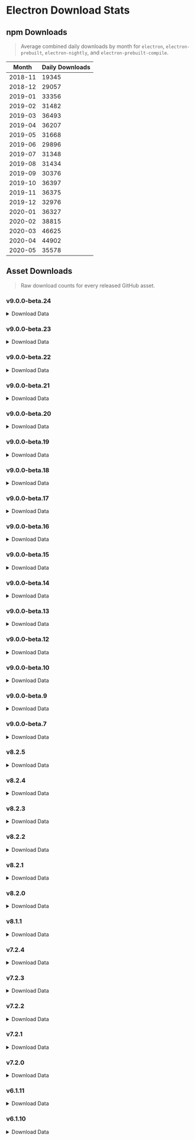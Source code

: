 # Electron Download Stats

## npm Downloads

> Average combined daily downloads by month for `electron`, `electron-prebuilt`, `electron-nightly`, and `electron-prebuilt-compile`.

Month | Daily Downloads
--- | ---
2018-11 | 19345
2018-12 | 29057
2019-01 | 33356
2019-02 | 31482
2019-03 | 36493
2019-04 | 36207
2019-05 | 31668
2019-06 | 29896
2019-07 | 31348
2019-08 | 31434
2019-09 | 30376
2019-10 | 36397
2019-11 | 36375
2019-12 | 32976
2020-01 | 36327
2020-02 | 38815
2020-03 | 46625
2020-04 | 44902
2020-05 | 35578


## Asset Downloads

> Raw download counts for every released GitHub asset.


### v9.0.0-beta.24

<details><summary>Download Data</summary>

File | Downloads
--- | ---
SHASUMS256.txt | 26
electron-v9.0.0-beta.24-linux-x64.zip | 19
electron-v9.0.0-beta.24-win32-x64.zip | 12
chromedriver-v9.0.0-beta.24-darwin-x64.zip | 9
chromedriver-v9.0.0-beta.24-linux-ia32.zip | 8
chromedriver-v9.0.0-beta.24-win32-arm64.zip | 8
chromedriver-v9.0.0-beta.24-win32-x64.zip | 8
electron-v9.0.0-beta.24-darwin-x64.zip | 8
chromedriver-v9.0.0-beta.24-linux-arm64.zip | 7
chromedriver-v9.0.0-beta.24-linux-armv7l.zip | 7
chromedriver-v9.0.0-beta.24-linux-x64.zip | 7
chromedriver-v9.0.0-beta.24-mas-x64.zip | 7
chromedriver-v9.0.0-beta.24-win32-ia32.zip | 7
electron-api.json | 7
electron.d.ts | 7
electron-v9.0.0-beta.24-darwin-x64-symbols.zip | 6
electron-v9.0.0-beta.24-linux-arm64-debug.zip | 6
electron-v9.0.0-beta.24-linux-arm64-symbols.zip | 6
electron-v9.0.0-beta.24-linux-arm64.zip | 6
electron-v9.0.0-beta.24-linux-armv7l-debug.zip | 6
electron-v9.0.0-beta.24-linux-armv7l-symbols.zip | 6
electron-v9.0.0-beta.24-linux-armv7l.zip | 6
electron-v9.0.0-beta.24-linux-ia32-debug.zip | 6
electron-v9.0.0-beta.24-linux-ia32-symbols.zip | 6
electron-v9.0.0-beta.24-linux-ia32.zip | 6
electron-v9.0.0-beta.24-linux-x64-symbols.zip | 6
electron-v9.0.0-beta.24-mas-x64-symbols.zip | 6
electron-v9.0.0-beta.24-mas-x64.zip | 6
electron-v9.0.0-beta.24-win32-arm64-symbols.zip | 6
electron-v9.0.0-beta.24-win32-arm64-toolchain-profile.zip | 6
electron-v9.0.0-beta.24-win32-arm64.zip | 6
electron-v9.0.0-beta.24-win32-ia32-symbols.zip | 6
electron-v9.0.0-beta.24-win32-ia32-toolchain-profile.zip | 6
electron-v9.0.0-beta.24-win32-ia32.zip | 6
electron-v9.0.0-beta.24-win32-x64-symbols.zip | 6
electron-v9.0.0-beta.24-win32-x64-toolchain-profile.zip | 6
ffmpeg-v9.0.0-beta.24-darwin-x64.zip | 6
ffmpeg-v9.0.0-beta.24-linux-arm64.zip | 6
ffmpeg-v9.0.0-beta.24-linux-armv7l.zip | 6
ffmpeg-v9.0.0-beta.24-linux-ia32.zip | 6
ffmpeg-v9.0.0-beta.24-linux-x64.zip | 6
ffmpeg-v9.0.0-beta.24-mas-x64.zip | 6
ffmpeg-v9.0.0-beta.24-win32-arm64.zip | 6
ffmpeg-v9.0.0-beta.24-win32-ia32.zip | 6
ffmpeg-v9.0.0-beta.24-win32-x64.zip | 6
hunspell_dictionaries.zip | 6
mksnapshot-v9.0.0-beta.24-darwin-x64.zip | 6
mksnapshot-v9.0.0-beta.24-linux-armv7l-x64.zip | 6
mksnapshot-v9.0.0-beta.24-linux-ia32.zip | 6
mksnapshot-v9.0.0-beta.24-linux-x64.zip | 6
mksnapshot-v9.0.0-beta.24-mas-x64.zip | 6
mksnapshot-v9.0.0-beta.24-win32-arm64-x64.zip | 6
mksnapshot-v9.0.0-beta.24-win32-ia32.zip | 6
mksnapshot-v9.0.0-beta.24-win32-x64.zip | 6
electron-v9.0.0-beta.24-darwin-x64-dsym.zip | 3
mksnapshot-v9.0.0-beta.24-linux-arm64-x64.zip | 3
electron-v9.0.0-beta.24-linux-x64-debug.zip | 2
electron-v9.0.0-beta.24-mas-x64-dsym.zip | 2
electron-v9.0.0-beta.24-win32-arm64-pdb.zip | 2
electron-v9.0.0-beta.24-win32-ia32-pdb.zip | 2
electron-v9.0.0-beta.24-win32-x64-pdb.zip | 2

</details>

### v9.0.0-beta.23

<details><summary>Download Data</summary>

File | Downloads
--- | ---
electron-v9.0.0-beta.23-win32-x64.zip | 70
SHASUMS256.txt | 47
electron-v9.0.0-beta.23-darwin-x64.zip | 30
electron-v9.0.0-beta.23-linux-x64.zip | 28
chromedriver-v9.0.0-beta.23-darwin-x64.zip | 26
electron-v9.0.0-beta.23-win32-ia32.zip | 24
chromedriver-v9.0.0-beta.23-win32-x64.zip | 18
chromedriver-v9.0.0-beta.23-linux-arm64.zip | 15
chromedriver-v9.0.0-beta.23-mas-x64.zip | 15
chromedriver-v9.0.0-beta.23-win32-ia32.zip | 15
electron-v9.0.0-beta.23-win32-arm64.zip | 15
chromedriver-v9.0.0-beta.23-win32-arm64.zip | 14
chromedriver-v9.0.0-beta.23-linux-x64.zip | 13
electron-v9.0.0-beta.23-win32-ia32-symbols.zip | 13
electron.d.ts | 13
mksnapshot-v9.0.0-beta.23-win32-x64.zip | 13
chromedriver-v9.0.0-beta.23-linux-armv7l.zip | 12
electron-api.json | 12
electron-v9.0.0-beta.23-linux-ia32.zip | 12
electron-v9.0.0-beta.23-mas-x64.zip | 12
electron-v9.0.0-beta.23-win32-x64-toolchain-profile.zip | 12
ffmpeg-v9.0.0-beta.23-linux-ia32.zip | 12
ffmpeg-v9.0.0-beta.23-linux-x64.zip | 12
ffmpeg-v9.0.0-beta.23-mas-x64.zip | 12
ffmpeg-v9.0.0-beta.23-win32-arm64.zip | 12
ffmpeg-v9.0.0-beta.23-win32-x64.zip | 12
hunspell_dictionaries.zip | 12
mksnapshot-v9.0.0-beta.23-darwin-x64.zip | 12
mksnapshot-v9.0.0-beta.23-linux-x64.zip | 12
electron-v9.0.0-beta.23-darwin-x64-symbols.zip | 11
electron-v9.0.0-beta.23-linux-arm64-debug.zip | 11
electron-v9.0.0-beta.23-linux-arm64.zip | 11
electron-v9.0.0-beta.23-linux-armv7l.zip | 11
electron-v9.0.0-beta.23-win32-arm64-toolchain-profile.zip | 11
electron-v9.0.0-beta.23-win32-ia32-toolchain-profile.zip | 11
electron-v9.0.0-beta.23-win32-x64-symbols.zip | 11
ffmpeg-v9.0.0-beta.23-darwin-x64.zip | 11
ffmpeg-v9.0.0-beta.23-linux-arm64.zip | 11
ffmpeg-v9.0.0-beta.23-linux-armv7l.zip | 11
ffmpeg-v9.0.0-beta.23-win32-ia32.zip | 11
mksnapshot-v9.0.0-beta.23-linux-armv7l-x64.zip | 11
mksnapshot-v9.0.0-beta.23-linux-ia32.zip | 11
mksnapshot-v9.0.0-beta.23-mas-x64.zip | 11
mksnapshot-v9.0.0-beta.23-win32-arm64-x64.zip | 11
mksnapshot-v9.0.0-beta.23-win32-ia32.zip | 11
chromedriver-v9.0.0-beta.23-linux-ia32.zip | 10
electron-v9.0.0-beta.23-linux-arm64-symbols.zip | 10
electron-v9.0.0-beta.23-linux-armv7l-debug.zip | 10
electron-v9.0.0-beta.23-linux-armv7l-symbols.zip | 10
electron-v9.0.0-beta.23-linux-ia32-debug.zip | 10
electron-v9.0.0-beta.23-linux-ia32-symbols.zip | 10
electron-v9.0.0-beta.23-linux-x64-symbols.zip | 10
electron-v9.0.0-beta.23-mas-x64-symbols.zip | 10
electron-v9.0.0-beta.23-win32-arm64-symbols.zip | 10
electron-v9.0.0-beta.23-win32-x64-pdb.zip | 10
electron-v9.0.0-beta.23-darwin-x64-dsym.zip | 9
electron-v9.0.0-beta.23-win32-ia32-pdb.zip | 8
mksnapshot-v9.0.0-beta.23-linux-arm64-x64.zip | 7
electron-v9.0.0-beta.23-linux-x64-debug.zip | 6
electron-v9.0.0-beta.23-mas-x64-dsym.zip | 6
electron-v9.0.0-beta.23-win32-arm64-pdb.zip | 6

</details>

### v9.0.0-beta.22

<details><summary>Download Data</summary>

File | Downloads
--- | ---
SHASUMS256.txt | 991
electron-v9.0.0-beta.22-win32-x64.zip | 615
electron-v9.0.0-beta.22-darwin-x64.zip | 473
electron-v9.0.0-beta.22-linux-x64.zip | 471
electron-v9.0.0-beta.22-win32-ia32.zip | 115
electron-v9.0.0-beta.22-linux-ia32.zip | 76
chromedriver-v9.0.0-beta.22-win32-x64.zip | 33
chromedriver-v9.0.0-beta.22-darwin-x64.zip | 24
chromedriver-v9.0.0-beta.22-linux-x64.zip | 22
electron-api.json | 20
electron-v9.0.0-beta.22-mas-x64.zip | 19
mksnapshot-v9.0.0-beta.22-win32-x64.zip | 19
chromedriver-v9.0.0-beta.22-win32-ia32.zip | 18
electron.d.ts | 18
chromedriver-v9.0.0-beta.22-win32-arm64.zip | 17
electron-v9.0.0-beta.22-linux-arm64.zip | 17
ffmpeg-v9.0.0-beta.22-win32-x64.zip | 17
electron-v9.0.0-beta.22-win32-ia32-symbols.zip | 16
chromedriver-v9.0.0-beta.22-mas-x64.zip | 15
electron-v9.0.0-beta.22-linux-armv7l.zip | 15
electron-v9.0.0-beta.22-win32-arm64.zip | 15
ffmpeg-v9.0.0-beta.22-linux-x64.zip | 15
hunspell_dictionaries.zip | 15
chromedriver-v9.0.0-beta.22-linux-armv7l.zip | 14
ffmpeg-v9.0.0-beta.22-win32-ia32.zip | 14
mksnapshot-v9.0.0-beta.22-linux-x64.zip | 14
electron-v9.0.0-beta.22-mas-x64-symbols.zip | 13
mksnapshot-v9.0.0-beta.22-win32-ia32.zip | 13
electron-v9.0.0-beta.22-linux-arm64-debug.zip | 12
electron-v9.0.0-beta.22-win32-arm64-symbols.zip | 12
electron-v9.0.0-beta.22-win32-ia32-toolchain-profile.zip | 12
electron-v9.0.0-beta.22-win32-x64-symbols.zip | 12
electron-v9.0.0-beta.22-win32-x64-toolchain-profile.zip | 12
ffmpeg-v9.0.0-beta.22-darwin-x64.zip | 12
ffmpeg-v9.0.0-beta.22-linux-ia32.zip | 12
mksnapshot-v9.0.0-beta.22-linux-ia32.zip | 12
chromedriver-v9.0.0-beta.22-linux-arm64.zip | 11
chromedriver-v9.0.0-beta.22-linux-ia32.zip | 11
electron-v9.0.0-beta.22-darwin-x64-symbols.zip | 11
electron-v9.0.0-beta.22-linux-arm64-symbols.zip | 11
electron-v9.0.0-beta.22-linux-x64-symbols.zip | 11
electron-v9.0.0-beta.22-win32-arm64-toolchain-profile.zip | 11
ffmpeg-v9.0.0-beta.22-linux-arm64.zip | 11
ffmpeg-v9.0.0-beta.22-linux-armv7l.zip | 11
ffmpeg-v9.0.0-beta.22-mas-x64.zip | 11
ffmpeg-v9.0.0-beta.22-win32-arm64.zip | 11
mksnapshot-v9.0.0-beta.22-darwin-x64.zip | 11
mksnapshot-v9.0.0-beta.22-linux-armv7l-x64.zip | 11
mksnapshot-v9.0.0-beta.22-mas-x64.zip | 11
mksnapshot-v9.0.0-beta.22-win32-arm64-x64.zip | 11
electron-v9.0.0-beta.22-linux-armv7l-debug.zip | 10
electron-v9.0.0-beta.22-linux-armv7l-symbols.zip | 10
electron-v9.0.0-beta.22-linux-ia32-debug.zip | 10
electron-v9.0.0-beta.22-linux-ia32-symbols.zip | 10
electron-v9.0.0-beta.22-win32-ia32-pdb.zip | 10
electron-v9.0.0-beta.22-win32-x64-pdb.zip | 10
electron-v9.0.0-beta.22-darwin-x64-dsym.zip | 7
electron-v9.0.0-beta.22-linux-x64-debug.zip | 7
electron-v9.0.0-beta.22-mas-x64-dsym.zip | 7
electron-v9.0.0-beta.22-win32-arm64-pdb.zip | 7
mksnapshot-v9.0.0-beta.22-linux-arm64-x64.zip | 7

</details>

### v9.0.0-beta.21

<details><summary>Download Data</summary>

File | Downloads
--- | ---
SHASUMS256.txt | 251
electron-v9.0.0-beta.21-win32-x64.zip | 185
electron-v9.0.0-beta.21-darwin-x64.zip | 105
electron-v9.0.0-beta.21-linux-x64.zip | 95
electron-v9.0.0-beta.21-win32-ia32.zip | 25
chromedriver-v9.0.0-beta.21-linux-armv7l.zip | 21
chromedriver-v9.0.0-beta.21-win32-x64.zip | 19
electron-v9.0.0-beta.21-darwin-x64-symbols.zip | 18
chromedriver-v9.0.0-beta.21-linux-ia32.zip | 16
chromedriver-v9.0.0-beta.21-linux-x64.zip | 16
electron-v9.0.0-beta.21-linux-arm64.zip | 16
chromedriver-v9.0.0-beta.21-darwin-x64.zip | 15
chromedriver-v9.0.0-beta.21-mas-x64.zip | 15
electron-v9.0.0-beta.21-linux-ia32.zip | 15
ffmpeg-v9.0.0-beta.21-win32-x64.zip | 15
mksnapshot-v9.0.0-beta.21-win32-x64.zip | 15
chromedriver-v9.0.0-beta.21-win32-arm64.zip | 14
electron-v9.0.0-beta.21-linux-armv7l-symbols.zip | 14
electron-v9.0.0-beta.21-linux-armv7l.zip | 14
electron-v9.0.0-beta.21-win32-ia32-symbols.zip | 14
electron.d.ts | 14
chromedriver-v9.0.0-beta.21-linux-arm64.zip | 13
electron-api.json | 13
electron-v9.0.0-beta.21-mas-x64.zip | 13
hunspell_dictionaries.zip | 13
mksnapshot-v9.0.0-beta.21-linux-x64.zip | 13
chromedriver-v9.0.0-beta.21-win32-ia32.zip | 12
electron-v9.0.0-beta.21-darwin-x64-dsym.zip | 12
electron-v9.0.0-beta.21-mas-x64-symbols.zip | 12
electron-v9.0.0-beta.21-win32-arm64.zip | 12
electron-v9.0.0-beta.21-win32-ia32-pdb.zip | 12
electron-v9.0.0-beta.21-win32-ia32-toolchain-profile.zip | 12
electron-v9.0.0-beta.21-win32-x64-symbols.zip | 12
electron-v9.0.0-beta.21-win32-x64-toolchain-profile.zip | 12
ffmpeg-v9.0.0-beta.21-darwin-x64.zip | 12
ffmpeg-v9.0.0-beta.21-linux-x64.zip | 12
ffmpeg-v9.0.0-beta.21-win32-ia32.zip | 12
mksnapshot-v9.0.0-beta.21-linux-ia32.zip | 12
mksnapshot-v9.0.0-beta.21-win32-ia32.zip | 12
electron-v9.0.0-beta.21-linux-arm64-debug.zip | 11
electron-v9.0.0-beta.21-linux-arm64-symbols.zip | 11
electron-v9.0.0-beta.21-linux-armv7l-debug.zip | 11
electron-v9.0.0-beta.21-linux-ia32-debug.zip | 11
electron-v9.0.0-beta.21-linux-ia32-symbols.zip | 11
electron-v9.0.0-beta.21-linux-x64-symbols.zip | 11
electron-v9.0.0-beta.21-win32-arm64-symbols.zip | 11
electron-v9.0.0-beta.21-win32-arm64-toolchain-profile.zip | 11
electron-v9.0.0-beta.21-win32-x64-pdb.zip | 11
ffmpeg-v9.0.0-beta.21-linux-arm64.zip | 11
ffmpeg-v9.0.0-beta.21-linux-armv7l.zip | 11
ffmpeg-v9.0.0-beta.21-linux-ia32.zip | 11
ffmpeg-v9.0.0-beta.21-mas-x64.zip | 11
ffmpeg-v9.0.0-beta.21-win32-arm64.zip | 11
mksnapshot-v9.0.0-beta.21-darwin-x64.zip | 11
mksnapshot-v9.0.0-beta.21-linux-armv7l-x64.zip | 11
mksnapshot-v9.0.0-beta.21-mas-x64.zip | 11
mksnapshot-v9.0.0-beta.21-win32-arm64-x64.zip | 11
electron-v9.0.0-beta.21-linux-x64-debug.zip | 7
electron-v9.0.0-beta.21-mas-x64-dsym.zip | 7
electron-v9.0.0-beta.21-win32-arm64-pdb.zip | 7
mksnapshot-v9.0.0-beta.21-linux-arm64-x64.zip | 7

</details>

### v9.0.0-beta.20

<details><summary>Download Data</summary>

File | Downloads
--- | ---
SHASUMS256.txt | 104
electron-v9.0.0-beta.20-win32-x64.zip | 69
electron-v9.0.0-beta.20-linux-x64.zip | 64
electron-v9.0.0-beta.20-darwin-x64.zip | 25
electron-v9.0.0-beta.20-win32-ia32.zip | 21
electron-v9.0.0-beta.20-win32-ia32-symbols.zip | 14
electron-v9.0.0-beta.20-linux-ia32.zip | 13
chromedriver-v9.0.0-beta.20-darwin-x64.zip | 12
chromedriver-v9.0.0-beta.20-linux-ia32.zip | 11
chromedriver-v9.0.0-beta.20-linux-x64.zip | 11
chromedriver-v9.0.0-beta.20-win32-arm64.zip | 11
electron-v9.0.0-beta.20-darwin-x64-symbols.zip | 11
electron-v9.0.0-beta.20-linux-ia32-symbols.zip | 11
electron-v9.0.0-beta.20-win32-arm64-symbols.zip | 11
electron.d.ts | 11
ffmpeg-v9.0.0-beta.20-linux-arm64.zip | 11
mksnapshot-v9.0.0-beta.20-linux-armv7l-x64.zip | 11
mksnapshot-v9.0.0-beta.20-mas-x64.zip | 11
mksnapshot-v9.0.0-beta.20-win32-x64.zip | 11
chromedriver-v9.0.0-beta.20-mas-x64.zip | 10
chromedriver-v9.0.0-beta.20-win32-ia32.zip | 10
chromedriver-v9.0.0-beta.20-win32-x64.zip | 10
electron-api.json | 10
electron-v9.0.0-beta.20-linux-arm64-debug.zip | 10
electron-v9.0.0-beta.20-linux-arm64-symbols.zip | 10
electron-v9.0.0-beta.20-linux-arm64.zip | 10
electron-v9.0.0-beta.20-linux-armv7l-debug.zip | 10
electron-v9.0.0-beta.20-linux-armv7l-symbols.zip | 10
electron-v9.0.0-beta.20-linux-armv7l.zip | 10
electron-v9.0.0-beta.20-linux-ia32-debug.zip | 10
electron-v9.0.0-beta.20-linux-x64-symbols.zip | 10
electron-v9.0.0-beta.20-mas-x64-symbols.zip | 10
electron-v9.0.0-beta.20-mas-x64.zip | 10
electron-v9.0.0-beta.20-win32-arm64-toolchain-profile.zip | 10
electron-v9.0.0-beta.20-win32-arm64.zip | 10
electron-v9.0.0-beta.20-win32-ia32-toolchain-profile.zip | 10
electron-v9.0.0-beta.20-win32-x64-pdb.zip | 10
electron-v9.0.0-beta.20-win32-x64-symbols.zip | 10
electron-v9.0.0-beta.20-win32-x64-toolchain-profile.zip | 10
ffmpeg-v9.0.0-beta.20-darwin-x64.zip | 10
ffmpeg-v9.0.0-beta.20-linux-armv7l.zip | 10
ffmpeg-v9.0.0-beta.20-linux-ia32.zip | 10
ffmpeg-v9.0.0-beta.20-linux-x64.zip | 10
ffmpeg-v9.0.0-beta.20-mas-x64.zip | 10
ffmpeg-v9.0.0-beta.20-win32-arm64.zip | 10
ffmpeg-v9.0.0-beta.20-win32-ia32.zip | 10
ffmpeg-v9.0.0-beta.20-win32-x64.zip | 10
hunspell_dictionaries.zip | 10
mksnapshot-v9.0.0-beta.20-darwin-x64.zip | 10
mksnapshot-v9.0.0-beta.20-linux-ia32.zip | 10
mksnapshot-v9.0.0-beta.20-linux-x64.zip | 10
mksnapshot-v9.0.0-beta.20-win32-arm64-x64.zip | 10
mksnapshot-v9.0.0-beta.20-win32-ia32.zip | 10
chromedriver-v9.0.0-beta.20-linux-arm64.zip | 9
chromedriver-v9.0.0-beta.20-linux-armv7l.zip | 9
electron-v9.0.0-beta.20-win32-ia32-pdb.zip | 9
electron-v9.0.0-beta.20-darwin-x64-dsym.zip | 6
electron-v9.0.0-beta.20-linux-x64-debug.zip | 6
electron-v9.0.0-beta.20-mas-x64-dsym.zip | 6
electron-v9.0.0-beta.20-win32-arm64-pdb.zip | 6
mksnapshot-v9.0.0-beta.20-linux-arm64-x64.zip | 6

</details>

### v9.0.0-beta.19

<details><summary>Download Data</summary>

File | Downloads
--- | ---
SHASUMS256.txt | 328
electron-v9.0.0-beta.19-win32-x64.zip | 308
electron-v9.0.0-beta.19-darwin-x64.zip | 193
electron-v9.0.0-beta.19-linux-x64.zip | 191
electron-v9.0.0-beta.19-win32-ia32.zip | 99
electron-v9.0.0-beta.19-linux-ia32.zip | 86
chromedriver-v9.0.0-beta.19-darwin-x64.zip | 30
chromedriver-v9.0.0-beta.19-win32-x64.zip | 30
chromedriver-v9.0.0-beta.19-linux-armv7l.zip | 21
electron-v9.0.0-beta.19-linux-arm64.zip | 21
electron-v9.0.0-beta.19-linux-x64-symbols.zip | 20
chromedriver-v9.0.0-beta.19-linux-x64.zip | 19
chromedriver-v9.0.0-beta.19-linux-arm64.zip | 18
electron-v9.0.0-beta.19-linux-arm64-symbols.zip | 18
electron-v9.0.0-beta.19-mas-x64.zip | 18
electron-v9.0.0-beta.19-win32-ia32-symbols.zip | 18
electron-v9.0.0-beta.19-linux-armv7l.zip | 17
electron-v9.0.0-beta.19-win32-x64-symbols.zip | 17
chromedriver-v9.0.0-beta.19-win32-arm64.zip | 15
electron-api.json | 15
electron-v9.0.0-beta.19-linux-arm64-debug.zip | 15
electron-v9.0.0-beta.19-linux-armv7l-debug.zip | 15
electron-v9.0.0-beta.19-mas-x64-symbols.zip | 15
electron-v9.0.0-beta.19-win32-ia32-pdb.zip | 15
electron.d.ts | 15
chromedriver-v9.0.0-beta.19-win32-ia32.zip | 14
electron-v9.0.0-beta.19-darwin-x64-symbols.zip | 14
electron-v9.0.0-beta.19-linux-armv7l-symbols.zip | 14
electron-v9.0.0-beta.19-linux-ia32-debug.zip | 14
electron-v9.0.0-beta.19-linux-ia32-symbols.zip | 14
electron-v9.0.0-beta.19-win32-arm64-toolchain-profile.zip | 14
electron-v9.0.0-beta.19-win32-x64-pdb.zip | 14
chromedriver-v9.0.0-beta.19-linux-ia32.zip | 13
chromedriver-v9.0.0-beta.19-mas-x64.zip | 13
electron-v9.0.0-beta.19-win32-arm64-symbols.zip | 13
electron-v9.0.0-beta.19-win32-arm64.zip | 13
mksnapshot-v9.0.0-beta.19-linux-x64.zip | 13
electron-v9.0.0-beta.19-win32-x64-toolchain-profile.zip | 12
ffmpeg-v9.0.0-beta.19-darwin-x64.zip | 12
ffmpeg-v9.0.0-beta.19-linux-x64.zip | 12
ffmpeg-v9.0.0-beta.19-mas-x64.zip | 12
ffmpeg-v9.0.0-beta.19-win32-arm64.zip | 12
ffmpeg-v9.0.0-beta.19-win32-x64.zip | 12
hunspell_dictionaries.zip | 12
mksnapshot-v9.0.0-beta.19-mas-x64.zip | 12
mksnapshot-v9.0.0-beta.19-win32-x64.zip | 12
electron-v9.0.0-beta.19-darwin-x64-dsym.zip | 11
electron-v9.0.0-beta.19-win32-ia32-toolchain-profile.zip | 11
ffmpeg-v9.0.0-beta.19-linux-arm64.zip | 11
ffmpeg-v9.0.0-beta.19-linux-armv7l.zip | 11
ffmpeg-v9.0.0-beta.19-linux-ia32.zip | 11
ffmpeg-v9.0.0-beta.19-win32-ia32.zip | 11
mksnapshot-v9.0.0-beta.19-darwin-x64.zip | 11
mksnapshot-v9.0.0-beta.19-linux-armv7l-x64.zip | 11
mksnapshot-v9.0.0-beta.19-linux-ia32.zip | 11
mksnapshot-v9.0.0-beta.19-win32-arm64-x64.zip | 11
mksnapshot-v9.0.0-beta.19-win32-ia32.zip | 11
electron-v9.0.0-beta.19-linux-x64-debug.zip | 10
electron-v9.0.0-beta.19-mas-x64-dsym.zip | 10
electron-v9.0.0-beta.19-win32-arm64-pdb.zip | 10
mksnapshot-v9.0.0-beta.19-linux-arm64-x64.zip | 8

</details>

### v9.0.0-beta.18

<details><summary>Download Data</summary>

File | Downloads
--- | ---
SHASUMS256.txt | 448
electron-v9.0.0-beta.18-win32-x64.zip | 349
electron-v9.0.0-beta.18-linux-x64.zip | 218
electron-v9.0.0-beta.18-darwin-x64.zip | 210
electron-v9.0.0-beta.18-win32-ia32.zip | 56
chromedriver-v9.0.0-beta.18-linux-armv7l.zip | 46
chromedriver-v9.0.0-beta.18-darwin-x64.zip | 33
chromedriver-v9.0.0-beta.18-win32-x64.zip | 30
electron-v9.0.0-beta.18-linux-ia32.zip | 26
chromedriver-v9.0.0-beta.18-linux-x64.zip | 25
chromedriver-v9.0.0-beta.18-linux-arm64.zip | 20
chromedriver-v9.0.0-beta.18-win32-arm64.zip | 20
chromedriver-v9.0.0-beta.18-mas-x64.zip | 17
electron-v9.0.0-beta.18-linux-armv7l.zip | 16
chromedriver-v9.0.0-beta.18-win32-ia32.zip | 15
electron-api.json | 15
electron-v9.0.0-beta.18-win32-ia32-symbols.zip | 15
chromedriver-v9.0.0-beta.18-linux-ia32.zip | 14
electron-v9.0.0-beta.18-mas-x64.zip | 14
mksnapshot-v9.0.0-beta.18-linux-x64.zip | 14
electron.d.ts | 13
hunspell_dictionaries.zip | 13
mksnapshot-v9.0.0-beta.18-win32-x64.zip | 13
electron-v9.0.0-beta.18-linux-arm64.zip | 12
electron-v9.0.0-beta.18-win32-x64-symbols.zip | 12
ffmpeg-v9.0.0-beta.18-linux-x64.zip | 12
electron-v9.0.0-beta.18-linux-arm64-debug.zip | 11
electron-v9.0.0-beta.18-linux-ia32-symbols.zip | 11
electron-v9.0.0-beta.18-linux-x64-symbols.zip | 11
electron-v9.0.0-beta.18-win32-ia32-pdb.zip | 11
ffmpeg-v9.0.0-beta.18-darwin-x64.zip | 11
ffmpeg-v9.0.0-beta.18-mas-x64.zip | 11
ffmpeg-v9.0.0-beta.18-win32-x64.zip | 11
mksnapshot-v9.0.0-beta.18-mas-x64.zip | 11
electron-v9.0.0-beta.18-darwin-x64-symbols.zip | 10
electron-v9.0.0-beta.18-linux-arm64-symbols.zip | 10
electron-v9.0.0-beta.18-linux-armv7l-debug.zip | 10
electron-v9.0.0-beta.18-linux-armv7l-symbols.zip | 10
electron-v9.0.0-beta.18-linux-ia32-debug.zip | 10
electron-v9.0.0-beta.18-mas-x64-symbols.zip | 10
electron-v9.0.0-beta.18-win32-arm64-symbols.zip | 10
electron-v9.0.0-beta.18-win32-arm64-toolchain-profile.zip | 10
electron-v9.0.0-beta.18-win32-arm64.zip | 10
electron-v9.0.0-beta.18-win32-ia32-toolchain-profile.zip | 10
electron-v9.0.0-beta.18-win32-x64-pdb.zip | 10
electron-v9.0.0-beta.18-win32-x64-toolchain-profile.zip | 10
ffmpeg-v9.0.0-beta.18-linux-arm64.zip | 10
ffmpeg-v9.0.0-beta.18-linux-armv7l.zip | 10
ffmpeg-v9.0.0-beta.18-linux-ia32.zip | 10
ffmpeg-v9.0.0-beta.18-win32-arm64.zip | 10
ffmpeg-v9.0.0-beta.18-win32-ia32.zip | 10
mksnapshot-v9.0.0-beta.18-darwin-x64.zip | 10
mksnapshot-v9.0.0-beta.18-linux-armv7l-x64.zip | 10
mksnapshot-v9.0.0-beta.18-linux-ia32.zip | 10
mksnapshot-v9.0.0-beta.18-win32-arm64-x64.zip | 10
mksnapshot-v9.0.0-beta.18-win32-ia32.zip | 10
electron-v9.0.0-beta.18-darwin-x64-dsym.zip | 7
electron-v9.0.0-beta.18-linux-x64-debug.zip | 6
electron-v9.0.0-beta.18-mas-x64-dsym.zip | 6
electron-v9.0.0-beta.18-win32-arm64-pdb.zip | 6
mksnapshot-v9.0.0-beta.18-linux-arm64-x64.zip | 6

</details>

### v9.0.0-beta.17

<details><summary>Download Data</summary>

File | Downloads
--- | ---
SHASUMS256.txt | 279
electron-v9.0.0-beta.17-win32-x64.zip | 235
electron-v9.0.0-beta.17-darwin-x64.zip | 125
electron-v9.0.0-beta.17-linux-x64.zip | 115
chromedriver-v9.0.0-beta.17-win32-x64.zip | 40
electron-v9.0.0-beta.17-win32-ia32.zip | 34
chromedriver-v9.0.0-beta.17-linux-x64.zip | 23
chromedriver-v9.0.0-beta.17-darwin-x64.zip | 22
chromedriver-v9.0.0-beta.17-win32-arm64.zip | 20
mksnapshot-v9.0.0-beta.17-win32-x64.zip | 20
electron-v9.0.0-beta.17-linux-armv7l.zip | 18
electron-v9.0.0-beta.17-win32-x64-pdb.zip | 18
hunspell_dictionaries.zip | 18
mksnapshot-v9.0.0-beta.17-linux-x64.zip | 18
electron-api.json | 17
electron-v9.0.0-beta.17-linux-armv7l-symbols.zip | 17
electron-v9.0.0-beta.17-win32-ia32-symbols.zip | 17
ffmpeg-v9.0.0-beta.17-win32-x64.zip | 17
electron.d.ts | 16
chromedriver-v9.0.0-beta.17-linux-arm64.zip | 14
chromedriver-v9.0.0-beta.17-mas-x64.zip | 14
chromedriver-v9.0.0-beta.17-win32-ia32.zip | 14
electron-v9.0.0-beta.17-darwin-x64-symbols.zip | 14
ffmpeg-v9.0.0-beta.17-linux-x64.zip | 14
electron-v9.0.0-beta.17-darwin-x64-dsym.zip | 13
electron-v9.0.0-beta.17-linux-ia32.zip | 13
electron-v9.0.0-beta.17-mas-x64.zip | 13
electron-v9.0.0-beta.17-win32-arm64.zip | 13
electron-v9.0.0-beta.17-win32-ia32-pdb.zip | 13
electron-v9.0.0-beta.17-win32-ia32-toolchain-profile.zip | 13
electron-v9.0.0-beta.17-win32-x64-toolchain-profile.zip | 13
electron-v9.0.0-beta.17-linux-arm64-symbols.zip | 12
electron-v9.0.0-beta.17-linux-arm64.zip | 12
electron-v9.0.0-beta.17-linux-armv7l-debug.zip | 12
ffmpeg-v9.0.0-beta.17-win32-ia32.zip | 12
mksnapshot-v9.0.0-beta.17-linux-ia32.zip | 12
mksnapshot-v9.0.0-beta.17-mas-x64.zip | 12
mksnapshot-v9.0.0-beta.17-win32-arm64-x64.zip | 12
mksnapshot-v9.0.0-beta.17-win32-ia32.zip | 12
chromedriver-v9.0.0-beta.17-linux-armv7l.zip | 11
chromedriver-v9.0.0-beta.17-linux-ia32.zip | 11
electron-v9.0.0-beta.17-linux-arm64-debug.zip | 11
electron-v9.0.0-beta.17-linux-ia32-debug.zip | 11
electron-v9.0.0-beta.17-linux-ia32-symbols.zip | 11
electron-v9.0.0-beta.17-linux-x64-symbols.zip | 11
electron-v9.0.0-beta.17-mas-x64-symbols.zip | 11
electron-v9.0.0-beta.17-win32-arm64-symbols.zip | 11
electron-v9.0.0-beta.17-win32-arm64-toolchain-profile.zip | 11
electron-v9.0.0-beta.17-win32-x64-symbols.zip | 11
ffmpeg-v9.0.0-beta.17-darwin-x64.zip | 11
ffmpeg-v9.0.0-beta.17-linux-arm64.zip | 11
ffmpeg-v9.0.0-beta.17-linux-armv7l.zip | 11
ffmpeg-v9.0.0-beta.17-linux-ia32.zip | 11
ffmpeg-v9.0.0-beta.17-mas-x64.zip | 11
ffmpeg-v9.0.0-beta.17-win32-arm64.zip | 11
mksnapshot-v9.0.0-beta.17-darwin-x64.zip | 11
mksnapshot-v9.0.0-beta.17-linux-armv7l-x64.zip | 11
electron-v9.0.0-beta.17-mas-x64-dsym.zip | 8
electron-v9.0.0-beta.17-win32-arm64-pdb.zip | 8
electron-v9.0.0-beta.17-linux-x64-debug.zip | 7
mksnapshot-v9.0.0-beta.17-linux-arm64-x64.zip | 7

</details>

### v9.0.0-beta.16

<details><summary>Download Data</summary>

File | Downloads
--- | ---
SHASUMS256.txt | 454
electron-v9.0.0-beta.16-darwin-x64.zip | 239
electron-v9.0.0-beta.16-win32-x64.zip | 221
electron-v9.0.0-beta.16-linux-x64.zip | 129
chromedriver-v9.0.0-beta.16-darwin-x64.zip | 60
electron-v9.0.0-beta.16-win32-ia32.zip | 52
chromedriver-v9.0.0-beta.16-linux-x64.zip | 31
chromedriver-v9.0.0-beta.16-linux-armv7l.zip | 29
electron-v9.0.0-beta.16-linux-ia32.zip | 19
electron-v9.0.0-beta.16-win32-ia32-symbols.zip | 19
chromedriver-v9.0.0-beta.16-win32-x64.zip | 18
electron-v9.0.0-beta.16-linux-armv7l.zip | 14
electron.d.ts | 14
ffmpeg-v9.0.0-beta.16-win32-ia32.zip | 14
ffmpeg-v9.0.0-beta.16-win32-x64.zip | 14
hunspell_dictionaries.zip | 14
chromedriver-v9.0.0-beta.16-linux-arm64.zip | 13
chromedriver-v9.0.0-beta.16-mas-x64.zip | 13
electron-v9.0.0-beta.16-darwin-x64-symbols.zip | 13
electron-v9.0.0-beta.16-win32-ia32-pdb.zip | 13
electron-v9.0.0-beta.16-win32-x64-pdb.zip | 13
electron-v9.0.0-beta.16-win32-x64-toolchain-profile.zip | 13
mksnapshot-v9.0.0-beta.16-linux-ia32.zip | 13
mksnapshot-v9.0.0-beta.16-win32-ia32.zip | 13
chromedriver-v9.0.0-beta.16-win32-arm64.zip | 12
chromedriver-v9.0.0-beta.16-win32-ia32.zip | 12
electron-v9.0.0-beta.16-linux-arm64-debug.zip | 12
electron-v9.0.0-beta.16-win32-ia32-toolchain-profile.zip | 12
ffmpeg-v9.0.0-beta.16-darwin-x64.zip | 12
mksnapshot-v9.0.0-beta.16-darwin-x64.zip | 12
mksnapshot-v9.0.0-beta.16-linux-armv7l-x64.zip | 12
mksnapshot-v9.0.0-beta.16-linux-x64.zip | 12
mksnapshot-v9.0.0-beta.16-mas-x64.zip | 12
mksnapshot-v9.0.0-beta.16-win32-arm64-x64.zip | 12
mksnapshot-v9.0.0-beta.16-win32-x64.zip | 12
chromedriver-v9.0.0-beta.16-linux-ia32.zip | 11
electron-api.json | 11
electron-v9.0.0-beta.16-linux-arm64-symbols.zip | 11
electron-v9.0.0-beta.16-linux-arm64.zip | 11
electron-v9.0.0-beta.16-linux-armv7l-debug.zip | 11
electron-v9.0.0-beta.16-linux-armv7l-symbols.zip | 11
electron-v9.0.0-beta.16-linux-ia32-debug.zip | 11
electron-v9.0.0-beta.16-linux-ia32-symbols.zip | 11
electron-v9.0.0-beta.16-linux-x64-symbols.zip | 11
electron-v9.0.0-beta.16-mas-x64-symbols.zip | 11
electron-v9.0.0-beta.16-mas-x64.zip | 11
electron-v9.0.0-beta.16-win32-arm64-symbols.zip | 11
electron-v9.0.0-beta.16-win32-arm64-toolchain-profile.zip | 11
electron-v9.0.0-beta.16-win32-arm64.zip | 11
electron-v9.0.0-beta.16-win32-x64-symbols.zip | 11
ffmpeg-v9.0.0-beta.16-linux-arm64.zip | 11
ffmpeg-v9.0.0-beta.16-linux-armv7l.zip | 11
ffmpeg-v9.0.0-beta.16-linux-ia32.zip | 11
ffmpeg-v9.0.0-beta.16-linux-x64.zip | 11
ffmpeg-v9.0.0-beta.16-mas-x64.zip | 11
ffmpeg-v9.0.0-beta.16-win32-arm64.zip | 11
electron-v9.0.0-beta.16-darwin-x64-dsym.zip | 9
mksnapshot-v9.0.0-beta.16-linux-arm64-x64.zip | 8
electron-v9.0.0-beta.16-linux-x64-debug.zip | 7
electron-v9.0.0-beta.16-mas-x64-dsym.zip | 7
electron-v9.0.0-beta.16-win32-arm64-pdb.zip | 7

</details>

### v9.0.0-beta.15

<details><summary>Download Data</summary>

File | Downloads
--- | ---
SHASUMS256.txt | 275
chromedriver-v9.0.0-beta.15-darwin-x64.zip | 261
electron-v9.0.0-beta.15-win32-x64.zip | 197
electron-v9.0.0-beta.15-linux-x64.zip | 150
electron-v9.0.0-beta.15-darwin-x64.zip | 125
chromedriver-v9.0.0-beta.15-linux-arm64.zip | 47
electron-v9.0.0-beta.15-win32-ia32.zip | 43
chromedriver-v9.0.0-beta.15-linux-armv7l.zip | 36
chromedriver-v9.0.0-beta.15-win32-x64.zip | 28
electron-v9.0.0-beta.15-linux-ia32.zip | 27
electron-v9.0.0-beta.15-linux-arm64.zip | 18
electron-api.json | 17
electron-v9.0.0-beta.15-darwin-x64-symbols.zip | 16
electron-v9.0.0-beta.15-win32-ia32-symbols.zip | 16
chromedriver-v9.0.0-beta.15-win32-arm64.zip | 15
electron-v9.0.0-beta.15-linux-armv7l-symbols.zip | 15
electron.d.ts | 15
ffmpeg-v9.0.0-beta.15-linux-x64.zip | 15
mksnapshot-v9.0.0-beta.15-win32-x64.zip | 15
chromedriver-v9.0.0-beta.15-linux-ia32.zip | 14
electron-v9.0.0-beta.15-linux-arm64-debug.zip | 14
electron-v9.0.0-beta.15-linux-arm64-symbols.zip | 14
electron-v9.0.0-beta.15-linux-armv7l-debug.zip | 14
electron-v9.0.0-beta.15-win32-x64-toolchain-profile.zip | 14
ffmpeg-v9.0.0-beta.15-win32-x64.zip | 14
electron-v9.0.0-beta.15-mas-x64.zip | 13
electron-v9.0.0-beta.15-win32-ia32-toolchain-profile.zip | 13
hunspell_dictionaries.zip | 13
mksnapshot-v9.0.0-beta.15-linux-armv7l-x64.zip | 13
mksnapshot-v9.0.0-beta.15-linux-x64.zip | 13
mksnapshot-v9.0.0-beta.15-win32-arm64-x64.zip | 13
chromedriver-v9.0.0-beta.15-linux-x64.zip | 12
electron-v9.0.0-beta.15-win32-arm64-symbols.zip | 12
electron-v9.0.0-beta.15-win32-arm64-toolchain-profile.zip | 12
electron-v9.0.0-beta.15-win32-x64-pdb.zip | 12
electron-v9.0.0-beta.15-win32-x64-symbols.zip | 12
ffmpeg-v9.0.0-beta.15-mas-x64.zip | 12
ffmpeg-v9.0.0-beta.15-win32-arm64.zip | 12
ffmpeg-v9.0.0-beta.15-win32-ia32.zip | 12
chromedriver-v9.0.0-beta.15-mas-x64.zip | 11
chromedriver-v9.0.0-beta.15-win32-ia32.zip | 11
electron-v9.0.0-beta.15-darwin-x64-dsym.zip | 11
electron-v9.0.0-beta.15-linux-ia32-debug.zip | 11
electron-v9.0.0-beta.15-linux-ia32-symbols.zip | 11
electron-v9.0.0-beta.15-mas-x64-symbols.zip | 11
electron-v9.0.0-beta.15-win32-arm64.zip | 11
ffmpeg-v9.0.0-beta.15-darwin-x64.zip | 11
ffmpeg-v9.0.0-beta.15-linux-arm64.zip | 11
ffmpeg-v9.0.0-beta.15-linux-armv7l.zip | 11
ffmpeg-v9.0.0-beta.15-linux-ia32.zip | 11
mksnapshot-v9.0.0-beta.15-darwin-x64.zip | 11
mksnapshot-v9.0.0-beta.15-linux-ia32.zip | 11
mksnapshot-v9.0.0-beta.15-mas-x64.zip | 11
mksnapshot-v9.0.0-beta.15-win32-ia32.zip | 11
electron-v9.0.0-beta.15-linux-armv7l.zip | 10
electron-v9.0.0-beta.15-linux-x64-symbols.zip | 10
electron-v9.0.0-beta.15-win32-ia32-pdb.zip | 10
electron-v9.0.0-beta.15-mas-x64-dsym.zip | 7
electron-v9.0.0-beta.15-win32-arm64-pdb.zip | 7
mksnapshot-v9.0.0-beta.15-linux-arm64-x64.zip | 7
electron-v9.0.0-beta.15-linux-x64-debug.zip | 6

</details>

### v9.0.0-beta.14

<details><summary>Download Data</summary>

File | Downloads
--- | ---
SHASUMS256.txt | 476
electron-v9.0.0-beta.14-win32-x64.zip | 338
electron-v9.0.0-beta.14-linux-x64.zip | 209
electron-v9.0.0-beta.14-darwin-x64.zip | 126
electron-v9.0.0-beta.14-win32-ia32.zip | 36
chromedriver-v9.0.0-beta.14-win32-x64.zip | 27
chromedriver-v9.0.0-beta.14-darwin-x64.zip | 26
chromedriver-v9.0.0-beta.14-linux-arm64.zip | 17
chromedriver-v9.0.0-beta.14-linux-armv7l.zip | 17
electron-v9.0.0-beta.14-win32-ia32-symbols.zip | 17
chromedriver-v9.0.0-beta.14-win32-ia32.zip | 16
electron-api.json | 16
electron-v9.0.0-beta.14-linux-ia32.zip | 15
electron.d.ts | 15
chromedriver-v9.0.0-beta.14-win32-arm64.zip | 14
electron-v9.0.0-beta.14-win32-ia32-pdb.zip | 14
ffmpeg-v9.0.0-beta.14-win32-ia32.zip | 14
mksnapshot-v9.0.0-beta.14-win32-ia32.zip | 14
chromedriver-v9.0.0-beta.14-mas-x64.zip | 13
electron-v9.0.0-beta.14-win32-arm64.zip | 13
electron-v9.0.0-beta.14-win32-x64-pdb.zip | 13
electron-v9.0.0-beta.14-win32-x64-toolchain-profile.zip | 13
ffmpeg-v9.0.0-beta.14-win32-x64.zip | 13
hunspell_dictionaries.zip | 13
mksnapshot-v9.0.0-beta.14-win32-x64.zip | 13
chromedriver-v9.0.0-beta.14-linux-ia32.zip | 12
chromedriver-v9.0.0-beta.14-linux-x64.zip | 12
electron-v9.0.0-beta.14-linux-arm64-debug.zip | 12
electron-v9.0.0-beta.14-linux-armv7l.zip | 12
electron-v9.0.0-beta.14-win32-ia32-toolchain-profile.zip | 12
mksnapshot-v9.0.0-beta.14-win32-arm64-x64.zip | 12
electron-v9.0.0-beta.14-darwin-x64-symbols.zip | 11
electron-v9.0.0-beta.14-linux-arm64-symbols.zip | 11
electron-v9.0.0-beta.14-linux-arm64.zip | 11
electron-v9.0.0-beta.14-linux-armv7l-debug.zip | 11
electron-v9.0.0-beta.14-linux-armv7l-symbols.zip | 11
electron-v9.0.0-beta.14-linux-ia32-debug.zip | 11
electron-v9.0.0-beta.14-linux-ia32-symbols.zip | 11
electron-v9.0.0-beta.14-linux-x64-symbols.zip | 11
electron-v9.0.0-beta.14-mas-x64-symbols.zip | 11
electron-v9.0.0-beta.14-mas-x64.zip | 11
electron-v9.0.0-beta.14-win32-arm64-symbols.zip | 11
electron-v9.0.0-beta.14-win32-arm64-toolchain-profile.zip | 11
electron-v9.0.0-beta.14-win32-x64-symbols.zip | 11
ffmpeg-v9.0.0-beta.14-darwin-x64.zip | 11
ffmpeg-v9.0.0-beta.14-linux-arm64.zip | 11
ffmpeg-v9.0.0-beta.14-linux-armv7l.zip | 11
ffmpeg-v9.0.0-beta.14-linux-ia32.zip | 11
ffmpeg-v9.0.0-beta.14-linux-x64.zip | 11
ffmpeg-v9.0.0-beta.14-mas-x64.zip | 11
ffmpeg-v9.0.0-beta.14-win32-arm64.zip | 11
mksnapshot-v9.0.0-beta.14-darwin-x64.zip | 11
mksnapshot-v9.0.0-beta.14-linux-armv7l-x64.zip | 11
mksnapshot-v9.0.0-beta.14-linux-ia32.zip | 11
mksnapshot-v9.0.0-beta.14-linux-x64.zip | 11
mksnapshot-v9.0.0-beta.14-mas-x64.zip | 11
electron-v9.0.0-beta.14-darwin-x64-dsym.zip | 7
electron-v9.0.0-beta.14-linux-x64-debug.zip | 7
electron-v9.0.0-beta.14-mas-x64-dsym.zip | 7
electron-v9.0.0-beta.14-win32-arm64-pdb.zip | 7
mksnapshot-v9.0.0-beta.14-linux-arm64-x64.zip | 7

</details>

### v9.0.0-beta.13

<details><summary>Download Data</summary>

File | Downloads
--- | ---
SHASUMS256.txt | 1788
electron-v9.0.0-beta.13-win32-x64.zip | 1379
electron-v9.0.0-beta.13-darwin-x64.zip | 752
electron-v9.0.0-beta.13-linux-x64.zip | 553
electron-v9.0.0-beta.13-win32-ia32.zip | 117
electron-v9.0.0-beta.13-linux-ia32.zip | 47
chromedriver-v9.0.0-beta.13-win32-x64.zip | 30
chromedriver-v9.0.0-beta.13-darwin-x64.zip | 29
electron-v9.0.0-beta.13-linux-arm64.zip | 24
electron-v9.0.0-beta.13-linux-armv7l.zip | 24
chromedriver-v9.0.0-beta.13-linux-armv7l.zip | 21
electron-v9.0.0-beta.13-darwin-x64-symbols.zip | 21
electron-v9.0.0-beta.13-linux-arm64-symbols.zip | 21
electron-v9.0.0-beta.13-win32-ia32-symbols.zip | 21
electron-api.json | 20
electron-v9.0.0-beta.13-linux-armv7l-symbols.zip | 19
chromedriver-v9.0.0-beta.13-mas-x64.zip | 18
electron-v9.0.0-beta.13-linux-armv7l-debug.zip | 18
electron-v9.0.0-beta.13-win32-x64-symbols.zip | 18
electron.d.ts | 18
chromedriver-v9.0.0-beta.13-linux-x64.zip | 17
chromedriver-v9.0.0-beta.13-win32-ia32.zip | 17
electron-v9.0.0-beta.13-darwin-x64-dsym.zip | 17
electron-v9.0.0-beta.13-linux-arm64-debug.zip | 17
chromedriver-v9.0.0-beta.13-win32-arm64.zip | 16
electron-v9.0.0-beta.13-win32-arm64.zip | 16
chromedriver-v9.0.0-beta.13-linux-arm64.zip | 15
electron-v9.0.0-beta.13-linux-ia32-debug.zip | 15
electron-v9.0.0-beta.13-linux-x64-symbols.zip | 15
electron-v9.0.0-beta.13-mas-x64.zip | 15
electron-v9.0.0-beta.13-win32-arm64-symbols.zip | 15
ffmpeg-v9.0.0-beta.13-linux-x64.zip | 15
ffmpeg-v9.0.0-beta.13-win32-ia32.zip | 15
chromedriver-v9.0.0-beta.13-linux-ia32.zip | 14
electron-v9.0.0-beta.13-win32-ia32-toolchain-profile.zip | 14
electron-v9.0.0-beta.13-win32-x64-toolchain-profile.zip | 14
ffmpeg-v9.0.0-beta.13-linux-arm64.zip | 14
ffmpeg-v9.0.0-beta.13-win32-x64.zip | 14
mksnapshot-v9.0.0-beta.13-darwin-x64.zip | 14
mksnapshot-v9.0.0-beta.13-linux-x64.zip | 14
electron-v9.0.0-beta.13-linux-ia32-symbols.zip | 13
electron-v9.0.0-beta.13-mas-x64-symbols.zip | 13
electron-v9.0.0-beta.13-win32-arm64-toolchain-profile.zip | 13
ffmpeg-v9.0.0-beta.13-darwin-x64.zip | 13
ffmpeg-v9.0.0-beta.13-linux-armv7l.zip | 13
ffmpeg-v9.0.0-beta.13-win32-arm64.zip | 13
hunspell_dictionaries.zip | 13
mksnapshot-v9.0.0-beta.13-linux-ia32.zip | 13
mksnapshot-v9.0.0-beta.13-mas-x64.zip | 13
mksnapshot-v9.0.0-beta.13-win32-arm64-x64.zip | 13
mksnapshot-v9.0.0-beta.13-win32-x64.zip | 13
electron-v9.0.0-beta.13-win32-x64-pdb.zip | 12
ffmpeg-v9.0.0-beta.13-linux-ia32.zip | 12
ffmpeg-v9.0.0-beta.13-mas-x64.zip | 12
mksnapshot-v9.0.0-beta.13-linux-armv7l-x64.zip | 12
mksnapshot-v9.0.0-beta.13-win32-ia32.zip | 12
electron-v9.0.0-beta.13-win32-arm64-pdb.zip | 11
mksnapshot-v9.0.0-beta.13-linux-arm64-x64.zip | 10
electron-v9.0.0-beta.13-linux-x64-debug.zip | 9
electron-v9.0.0-beta.13-mas-x64-dsym.zip | 9
electron-v9.0.0-beta.13-win32-ia32-pdb.zip | 9

</details>

### v9.0.0-beta.12

<details><summary>Download Data</summary>

File | Downloads
--- | ---
SHASUMS256.txt | 302
electron-v9.0.0-beta.12-win32-x64.zip | 236
electron-v9.0.0-beta.12-darwin-x64.zip | 174
electron-v9.0.0-beta.12-linux-x64.zip | 134
electron-v9.0.0-beta.12-win32-ia32.zip | 36
chromedriver-v9.0.0-beta.12-darwin-x64.zip | 28
chromedriver-v9.0.0-beta.12-win32-x64.zip | 27
electron-v9.0.0-beta.12-linux-ia32.zip | 24
chromedriver-v9.0.0-beta.12-linux-arm64.zip | 21
chromedriver-v9.0.0-beta.12-linux-armv7l.zip | 21
mksnapshot-v9.0.0-beta.12-linux-armv7l-x64.zip | 20
mksnapshot-v9.0.0-beta.12-linux-x64.zip | 19
chromedriver-v9.0.0-beta.12-linux-x64.zip | 18
electron-v9.0.0-beta.12-linux-arm64-debug.zip | 18
electron-v9.0.0-beta.12-linux-armv7l.zip | 18
ffmpeg-v9.0.0-beta.12-win32-x64.zip | 18
electron-v9.0.0-beta.12-mas-x64.zip | 17
electron-v9.0.0-beta.12-win32-ia32-symbols.zip | 17
chromedriver-v9.0.0-beta.12-win32-arm64.zip | 16
electron-v9.0.0-beta.12-darwin-x64-dsym.zip | 16
electron-v9.0.0-beta.12-darwin-x64-symbols.zip | 16
electron-v9.0.0-beta.12-linux-arm64-symbols.zip | 16
electron-v9.0.0-beta.12-linux-arm64.zip | 16
electron-v9.0.0-beta.12-win32-arm64.zip | 16
electron-v9.0.0-beta.12-win32-x64-symbols.zip | 16
electron-v9.0.0-beta.12-win32-x64-toolchain-profile.zip | 16
electron.d.ts | 16
ffmpeg-v9.0.0-beta.12-linux-x64.zip | 16
ffmpeg-v9.0.0-beta.12-win32-arm64.zip | 16
chromedriver-v9.0.0-beta.12-linux-ia32.zip | 15
electron-api.json | 15
electron-v9.0.0-beta.12-linux-armv7l-symbols.zip | 15
ffmpeg-v9.0.0-beta.12-linux-arm64.zip | 15
ffmpeg-v9.0.0-beta.12-linux-ia32.zip | 15
ffmpeg-v9.0.0-beta.12-win32-ia32.zip | 15
mksnapshot-v9.0.0-beta.12-darwin-x64.zip | 15
mksnapshot-v9.0.0-beta.12-linux-ia32.zip | 15
mksnapshot-v9.0.0-beta.12-mas-x64.zip | 15
mksnapshot-v9.0.0-beta.12-win32-x64.zip | 15
electron-v9.0.0-beta.12-linux-armv7l-debug.zip | 14
electron-v9.0.0-beta.12-linux-ia32-debug.zip | 14
electron-v9.0.0-beta.12-linux-ia32-symbols.zip | 14
electron-v9.0.0-beta.12-mas-x64-symbols.zip | 14
electron-v9.0.0-beta.12-win32-ia32-toolchain-profile.zip | 14
ffmpeg-v9.0.0-beta.12-darwin-x64.zip | 14
ffmpeg-v9.0.0-beta.12-linux-armv7l.zip | 14
ffmpeg-v9.0.0-beta.12-mas-x64.zip | 14
hunspell_dictionaries.zip | 14
mksnapshot-v9.0.0-beta.12-win32-arm64-x64.zip | 14
mksnapshot-v9.0.0-beta.12-win32-ia32.zip | 14
chromedriver-v9.0.0-beta.12-mas-x64.zip | 13
chromedriver-v9.0.0-beta.12-win32-ia32.zip | 13
electron-v9.0.0-beta.12-linux-x64-symbols.zip | 13
electron-v9.0.0-beta.12-win32-arm64-symbols.zip | 13
electron-v9.0.0-beta.12-win32-arm64-toolchain-profile.zip | 13
electron-v9.0.0-beta.12-win32-ia32-pdb.zip | 13
electron-v9.0.0-beta.12-win32-x64-pdb.zip | 13
mksnapshot-v9.0.0-beta.12-linux-arm64-x64.zip | 12
electron-v9.0.0-beta.12-linux-x64-debug.zip | 11
electron-v9.0.0-beta.12-mas-x64-dsym.zip | 9
electron-v9.0.0-beta.12-win32-arm64-pdb.zip | 9

</details>

### v9.0.0-beta.10

<details><summary>Download Data</summary>

File | Downloads
--- | ---
SHASUMS256.txt | 560
electron-v9.0.0-beta.10-win32-x64.zip | 391
electron-v9.0.0-beta.10-darwin-x64.zip | 263
electron-v9.0.0-beta.10-linux-x64.zip | 255
chromedriver-v9.0.0-beta.10-win32-x64.zip | 84
chromedriver-v9.0.0-beta.10-linux-x64.zip | 80
electron-v9.0.0-beta.10-win32-ia32.zip | 42
electron-v9.0.0-beta.10-win32-x64-symbols.zip | 19
electron-v9.0.0-beta.10-win32-ia32-symbols.zip | 18
chromedriver-v9.0.0-beta.10-darwin-x64.zip | 17
electron-v9.0.0-beta.10-linux-armv7l.zip | 17
electron-v9.0.0-beta.10-linux-ia32.zip | 17
electron.d.ts | 15
electron-v9.0.0-beta.10-linux-arm64.zip | 14
electron-v9.0.0-beta.10-linux-x64-symbols.zip | 13
electron-v9.0.0-beta.10-mas-x64.zip | 13
ffmpeg-v9.0.0-beta.10-win32-x64.zip | 13
mksnapshot-v9.0.0-beta.10-linux-x64.zip | 13
chromedriver-v9.0.0-beta.10-mas-x64.zip | 12
electron-api.json | 12
electron-v9.0.0-beta.10-linux-arm64-symbols.zip | 12
electron-v9.0.0-beta.10-linux-armv7l-debug.zip | 12
electron-v9.0.0-beta.10-linux-ia32-symbols.zip | 12
electron-v9.0.0-beta.10-win32-x64-pdb.zip | 12
electron-v9.0.0-beta.10-win32-x64-toolchain-profile.zip | 12
ffmpeg-v9.0.0-beta.10-darwin-x64.zip | 12
ffmpeg-v9.0.0-beta.10-linux-x64.zip | 12
hunspell_dictionaries.zip | 12
mksnapshot-v9.0.0-beta.10-darwin-x64.zip | 12
mksnapshot-v9.0.0-beta.10-linux-armv7l-x64.zip | 12
mksnapshot-v9.0.0-beta.10-linux-ia32.zip | 12
mksnapshot-v9.0.0-beta.10-win32-x64.zip | 12
chromedriver-v9.0.0-beta.10-linux-arm64.zip | 11
chromedriver-v9.0.0-beta.10-linux-armv7l.zip | 11
chromedriver-v9.0.0-beta.10-linux-ia32.zip | 11
chromedriver-v9.0.0-beta.10-win32-arm64.zip | 11
chromedriver-v9.0.0-beta.10-win32-ia32.zip | 11
electron-v9.0.0-beta.10-darwin-x64-symbols.zip | 11
electron-v9.0.0-beta.10-linux-arm64-debug.zip | 11
electron-v9.0.0-beta.10-linux-armv7l-symbols.zip | 11
electron-v9.0.0-beta.10-linux-ia32-debug.zip | 11
electron-v9.0.0-beta.10-mas-x64-symbols.zip | 11
electron-v9.0.0-beta.10-win32-arm64-symbols.zip | 11
electron-v9.0.0-beta.10-win32-arm64-toolchain-profile.zip | 11
electron-v9.0.0-beta.10-win32-arm64.zip | 11
electron-v9.0.0-beta.10-win32-ia32-toolchain-profile.zip | 11
ffmpeg-v9.0.0-beta.10-linux-arm64.zip | 11
ffmpeg-v9.0.0-beta.10-linux-armv7l.zip | 11
ffmpeg-v9.0.0-beta.10-linux-ia32.zip | 11
ffmpeg-v9.0.0-beta.10-mas-x64.zip | 11
ffmpeg-v9.0.0-beta.10-win32-arm64.zip | 11
ffmpeg-v9.0.0-beta.10-win32-ia32.zip | 11
mksnapshot-v9.0.0-beta.10-mas-x64.zip | 11
mksnapshot-v9.0.0-beta.10-win32-arm64-x64.zip | 11
mksnapshot-v9.0.0-beta.10-win32-ia32.zip | 11
electron-v9.0.0-beta.10-darwin-x64-dsym.zip | 10
electron-v9.0.0-beta.10-win32-ia32-pdb.zip | 8
electron-v9.0.0-beta.10-linux-x64-debug.zip | 7
electron-v9.0.0-beta.10-mas-x64-dsym.zip | 7
electron-v9.0.0-beta.10-win32-arm64-pdb.zip | 7
mksnapshot-v9.0.0-beta.10-linux-arm64-x64.zip | 7

</details>

### v9.0.0-beta.9

<details><summary>Download Data</summary>

File | Downloads
--- | ---
electron-v9.0.0-beta.9-win32-x64.zip | 934
SHASUMS256.txt | 818
electron-v9.0.0-beta.9-darwin-x64.zip | 203
electron-v9.0.0-beta.9-linux-x64.zip | 188
chromedriver-v9.0.0-beta.9-win32-x64.zip | 56
chromedriver-v9.0.0-beta.9-darwin-x64.zip | 44
electron-v9.0.0-beta.9-win32-ia32.zip | 42
electron-v9.0.0-beta.9-darwin-x64-dsym.zip | 36
electron-api.json | 27
mksnapshot-v9.0.0-beta.9-win32-x64.zip | 26
ffmpeg-v9.0.0-beta.9-win32-x64.zip | 24
electron-v9.0.0-beta.9-linux-armv7l.zip | 23
electron-v9.0.0-beta.9-darwin-x64-symbols.zip | 21
electron-v9.0.0-beta.9-win32-x64-pdb.zip | 21
electron-v9.0.0-beta.9-win32-arm64.zip | 20
electron-v9.0.0-beta.9-win32-x64-symbols.zip | 20
electron.d.ts | 20
chromedriver-v9.0.0-beta.9-linux-armv7l.zip | 18
electron-v9.0.0-beta.9-linux-arm64.zip | 18
electron-v9.0.0-beta.9-linux-ia32.zip | 18
chromedriver-v9.0.0-beta.9-win32-ia32.zip | 17
electron-v9.0.0-beta.9-mas-x64.zip | 17
chromedriver-v9.0.0-beta.9-win32-arm64.zip | 16
electron-v9.0.0-beta.9-win32-ia32-symbols.zip | 16
chromedriver-v9.0.0-beta.9-linux-x64.zip | 15
chromedriver-v9.0.0-beta.9-mas-x64.zip | 15
electron-v9.0.0-beta.9-linux-arm64-symbols.zip | 15
electron-v9.0.0-beta.9-linux-armv7l-symbols.zip | 14
ffmpeg-v9.0.0-beta.9-mas-x64.zip | 14
mksnapshot-v9.0.0-beta.9-win32-arm64-x64.zip | 14
electron-v9.0.0-beta.9-linux-ia32-symbols.zip | 13
electron-v9.0.0-beta.9-linux-x64-symbols.zip | 13
electron-v9.0.0-beta.9-win32-x64-toolchain-profile.zip | 13
ffmpeg-v9.0.0-beta.9-darwin-x64.zip | 13
ffmpeg-v9.0.0-beta.9-linux-x64.zip | 13
ffmpeg-v9.0.0-beta.9-win32-arm64.zip | 13
ffmpeg-v9.0.0-beta.9-win32-ia32.zip | 13
hunspell_dictionaries.zip | 13
mksnapshot-v9.0.0-beta.9-darwin-x64.zip | 13
mksnapshot-v9.0.0-beta.9-linux-armv7l-x64.zip | 13
mksnapshot-v9.0.0-beta.9-linux-ia32.zip | 13
mksnapshot-v9.0.0-beta.9-win32-ia32.zip | 13
chromedriver-v9.0.0-beta.9-linux-arm64.zip | 12
chromedriver-v9.0.0-beta.9-linux-ia32.zip | 12
electron-v9.0.0-beta.9-linux-arm64-debug.zip | 12
electron-v9.0.0-beta.9-linux-armv7l-debug.zip | 12
electron-v9.0.0-beta.9-linux-ia32-debug.zip | 12
electron-v9.0.0-beta.9-mas-x64-symbols.zip | 12
electron-v9.0.0-beta.9-win32-arm64-symbols.zip | 12
electron-v9.0.0-beta.9-win32-arm64-toolchain-profile.zip | 12
electron-v9.0.0-beta.9-win32-ia32-toolchain-profile.zip | 12
ffmpeg-v9.0.0-beta.9-linux-arm64.zip | 12
ffmpeg-v9.0.0-beta.9-linux-armv7l.zip | 12
ffmpeg-v9.0.0-beta.9-linux-ia32.zip | 12
mksnapshot-v9.0.0-beta.9-linux-x64.zip | 12
mksnapshot-v9.0.0-beta.9-mas-x64.zip | 12
electron-v9.0.0-beta.9-win32-ia32-pdb.zip | 11
electron-v9.0.0-beta.9-linux-x64-debug.zip | 10
electron-v9.0.0-beta.9-mas-x64-dsym.zip | 10
electron-v9.0.0-beta.9-win32-arm64-pdb.zip | 9
mksnapshot-v9.0.0-beta.9-linux-arm64-x64.zip | 9

</details>

### v9.0.0-beta.7

<details><summary>Download Data</summary>

File | Downloads
--- | ---
SHASUMS256.txt | 507
electron-v9.0.0-beta.7-win32-x64.zip | 438
electron-v9.0.0-beta.7-darwin-x64.zip | 262
electron-v9.0.0-beta.7-linux-x64.zip | 211
electron-v9.0.0-beta.7-darwin-x64-dsym.zip | 67
electron-v9.0.0-beta.7-win32-ia32.zip | 63
chromedriver-v9.0.0-beta.7-win32-x64.zip | 58
electron-v9.0.0-beta.7-linux-armv7l.zip | 44
chromedriver-v9.0.0-beta.7-linux-x64.zip | 34
chromedriver-v9.0.0-beta.7-darwin-x64.zip | 30
electron-v9.0.0-beta.7-linux-arm64.zip | 25
mksnapshot-v9.0.0-beta.7-win32-x64.zip | 24
electron-v9.0.0-beta.7-mas-x64.zip | 23
electron-v9.0.0-beta.7-win32-ia32-symbols.zip | 21
electron-v9.0.0-beta.7-win32-x64-symbols.zip | 21
ffmpeg-v9.0.0-beta.7-win32-x64.zip | 20
electron-v9.0.0-beta.7-linux-ia32.zip | 19
chromedriver-v9.0.0-beta.7-win32-ia32.zip | 18
electron-api.json | 18
electron-v9.0.0-beta.7-win32-arm64.zip | 18
chromedriver-v9.0.0-beta.7-win32-arm64.zip | 17
electron-v9.0.0-beta.7-darwin-x64-symbols.zip | 17
electron-v9.0.0-beta.7-win32-x64-pdb.zip | 17
electron.d.ts | 17
ffmpeg-v9.0.0-beta.7-linux-x64.zip | 17
ffmpeg-v9.0.0-beta.7-win32-ia32.zip | 17
chromedriver-v9.0.0-beta.7-linux-arm64.zip | 15
chromedriver-v9.0.0-beta.7-linux-armv7l.zip | 15
chromedriver-v9.0.0-beta.7-linux-ia32.zip | 15
chromedriver-v9.0.0-beta.7-mas-x64.zip | 15
electron-v9.0.0-beta.7-linux-armv7l-symbols.zip | 15
electron-v9.0.0-beta.7-mas-x64-symbols.zip | 15
electron-v9.0.0-beta.7-win32-ia32-toolchain-profile.zip | 15
electron-v9.0.0-beta.7-win32-x64-toolchain-profile.zip | 15
ffmpeg-v9.0.0-beta.7-linux-ia32.zip | 15
ffmpeg-v9.0.0-beta.7-mas-x64.zip | 15
hunspell_dictionaries.zip | 15
mksnapshot-v9.0.0-beta.7-darwin-x64.zip | 15
mksnapshot-v9.0.0-beta.7-win32-ia32.zip | 15
electron-v9.0.0-beta.7-linux-arm64-debug.zip | 14
electron-v9.0.0-beta.7-linux-arm64-symbols.zip | 14
electron-v9.0.0-beta.7-linux-armv7l-debug.zip | 14
electron-v9.0.0-beta.7-linux-ia32-debug.zip | 14
electron-v9.0.0-beta.7-linux-ia32-symbols.zip | 14
electron-v9.0.0-beta.7-linux-x64-symbols.zip | 14
electron-v9.0.0-beta.7-win32-arm64-symbols.zip | 14
electron-v9.0.0-beta.7-win32-arm64-toolchain-profile.zip | 14
ffmpeg-v9.0.0-beta.7-darwin-x64.zip | 14
ffmpeg-v9.0.0-beta.7-linux-arm64.zip | 14
ffmpeg-v9.0.0-beta.7-linux-armv7l.zip | 14
ffmpeg-v9.0.0-beta.7-win32-arm64.zip | 14
mksnapshot-v9.0.0-beta.7-linux-armv7l-x64.zip | 14
mksnapshot-v9.0.0-beta.7-linux-ia32.zip | 14
mksnapshot-v9.0.0-beta.7-linux-x64.zip | 14
mksnapshot-v9.0.0-beta.7-mas-x64.zip | 14
mksnapshot-v9.0.0-beta.7-win32-arm64-x64.zip | 14
mksnapshot-v9.0.0-beta.7-linux-arm64-x64.zip | 12
electron-v9.0.0-beta.7-linux-x64-debug.zip | 11
electron-v9.0.0-beta.7-mas-x64-dsym.zip | 10
electron-v9.0.0-beta.7-win32-arm64-pdb.zip | 10
electron-v9.0.0-beta.7-win32-ia32-pdb.zip | 10

</details>

### v8.2.5

<details><summary>Download Data</summary>

File | Downloads
--- | ---
SHASUMS256.txt | 25242
electron-v8.2.5-win32-x64.zip | 18624
electron-v8.2.5-linux-x64.zip | 16441
electron-v8.2.5-darwin-x64.zip | 13339
electron-v8.2.5-win32-ia32.zip | 3010
electron-v8.2.5-linux-armv7l.zip | 1218
electron-v8.2.5-linux-ia32.zip | 1028
electron-v8.2.5-linux-arm64.zip | 975
electron-v8.2.5-mas-x64.zip | 965
electron-v8.2.5-win32-arm64.zip | 888
chromedriver-v8.2.5-win32-x64.zip | 145
chromedriver-v8.2.5-darwin-x64.zip | 107
ffmpeg-v8.2.5-linux-x64.zip | 98
electron-api.json | 94
electron-v8.2.5-win32-x64-pdb.zip | 58
mksnapshot-v8.2.5-win32-x64.zip | 55
chromedriver-v8.2.5-linux-x64.zip | 54
electron-v8.2.5-darwin-x64-symbols.zip | 53
chromedriver-v8.2.5-win32-ia32.zip | 52
electron-v8.2.5-win32-x64-symbols.zip | 48
ffmpeg-v8.2.5-win32-x64.zip | 48
electron-v8.2.5-darwin-x64-dsym.zip | 42
electron.d.ts | 41
hunspell_dictionaries.zip | 38
chromedriver-v8.2.5-win32-arm64.zip | 37
electron-v8.2.5-win32-ia32-symbols.zip | 37
chromedriver-v8.2.5-linux-arm64.zip | 36
electron-v8.2.5-linux-x64-symbols.zip | 33
mksnapshot-v8.2.5-linux-x64.zip | 33
chromedriver-v8.2.5-mas-x64.zip | 32
chromedriver-v8.2.5-linux-armv7l.zip | 31
chromedriver-v8.2.5-linux-ia32.zip | 31
electron-v8.2.5-win32-arm64-symbols.zip | 31
mksnapshot-v8.2.5-win32-ia32.zip | 30
electron-v8.2.5-linux-arm64-symbols.zip | 29
electron-v8.2.5-win32-ia32-pdb.zip | 29
ffmpeg-v8.2.5-win32-ia32.zip | 29
electron-v8.2.5-mas-x64-dsym.zip | 27
electron-v8.2.5-mas-x64-symbols.zip | 27
electron-v8.2.5-linux-arm64-debug.zip | 26
electron-v8.2.5-linux-x64-debug.zip | 26
electron-v8.2.5-linux-armv7l-symbols.zip | 25
electron-v8.2.5-linux-ia32-symbols.zip | 25
mksnapshot-v8.2.5-darwin-x64.zip | 25
electron-v8.2.5-linux-armv7l-debug.zip | 24
electron-v8.2.5-linux-ia32-debug.zip | 24
electron-v8.2.5-win32-arm64-pdb.zip | 24
ffmpeg-v8.2.5-linux-ia32.zip | 24
mksnapshot-v8.2.5-linux-ia32.zip | 24
ffmpeg-v8.2.5-darwin-x64.zip | 23
mksnapshot-v8.2.5-linux-armv7l-x64.zip | 23
mksnapshot-v8.2.5-mas-x64.zip | 23
ffmpeg-v8.2.5-linux-arm64.zip | 22
ffmpeg-v8.2.5-mas-x64.zip | 22
mksnapshot-v8.2.5-win32-arm64-x64.zip | 22
ffmpeg-v8.2.5-linux-armv7l.zip | 21
ffmpeg-v8.2.5-win32-arm64.zip | 21
mksnapshot-v8.2.5-linux-arm64-x64.zip | 20

</details>

### v8.2.4

<details><summary>Download Data</summary>

File | Downloads
--- | ---
SHASUMS256.txt | 10223
electron-v8.2.4-linux-x64.zip | 6913
electron-v8.2.4-win32-x64.zip | 6716
electron-v8.2.4-darwin-x64.zip | 5010
electron-v8.2.4-win32-ia32.zip | 1186
electron-v8.2.4-linux-ia32.zip | 340
electron-v8.2.4-linux-armv7l.zip | 337
ffmpeg-v8.2.4-win32-x64.zip | 250
ffmpeg-v8.2.4-linux-x64.zip | 248
ffmpeg-v8.2.4-darwin-x64.zip | 245
electron-v8.2.4-linux-arm64.zip | 243
electron-v8.2.4-mas-x64.zip | 241
electron-v8.2.4-win32-arm64.zip | 207
chromedriver-v8.2.4-win32-x64.zip | 89
chromedriver-v8.2.4-win32-arm64.zip | 39
chromedriver-v8.2.4-win32-ia32.zip | 39
electron-api.json | 33
chromedriver-v8.2.4-darwin-x64.zip | 32
chromedriver-v8.2.4-linux-x64.zip | 24
electron.d.ts | 23
mksnapshot-v8.2.4-win32-x64.zip | 23
electron-v8.2.4-win32-ia32-symbols.zip | 22
electron-v8.2.4-win32-x64-symbols.zip | 22
ffmpeg-v8.2.4-win32-ia32.zip | 21
hunspell_dictionaries.zip | 21
mksnapshot-v8.2.4-linux-x64.zip | 21
electron-v8.2.4-win32-arm64-symbols.zip | 16
mksnapshot-v8.2.4-linux-armv7l-x64.zip | 16
chromedriver-v8.2.4-linux-armv7l.zip | 15
chromedriver-v8.2.4-mas-x64.zip | 15
electron-v8.2.4-linux-x64-symbols.zip | 15
ffmpeg-v8.2.4-win32-arm64.zip | 15
mksnapshot-v8.2.4-win32-ia32.zip | 15
chromedriver-v8.2.4-linux-arm64.zip | 14
ffmpeg-v8.2.4-linux-arm64.zip | 14
ffmpeg-v8.2.4-linux-armv7l.zip | 14
mksnapshot-v8.2.4-darwin-x64.zip | 14
mksnapshot-v8.2.4-win32-arm64-x64.zip | 14
chromedriver-v8.2.4-linux-ia32.zip | 13
electron-v8.2.4-linux-arm64-debug.zip | 13
electron-v8.2.4-linux-arm64-symbols.zip | 13
electron-v8.2.4-mas-x64-symbols.zip | 13
electron-v8.2.4-win32-arm64-pdb.zip | 13
electron-v8.2.4-win32-x64-pdb.zip | 13
ffmpeg-v8.2.4-mas-x64.zip | 13
electron-v8.2.4-darwin-x64-dsym.zip | 12
electron-v8.2.4-linux-armv7l-symbols.zip | 12
electron-v8.2.4-linux-ia32-debug.zip | 12
electron-v8.2.4-win32-ia32-pdb.zip | 12
ffmpeg-v8.2.4-linux-ia32.zip | 12
mksnapshot-v8.2.4-linux-arm64-x64.zip | 12
mksnapshot-v8.2.4-linux-ia32.zip | 12
electron-v8.2.4-darwin-x64-symbols.zip | 11
electron-v8.2.4-linux-armv7l-debug.zip | 11
electron-v8.2.4-linux-ia32-symbols.zip | 11
mksnapshot-v8.2.4-mas-x64.zip | 11
electron-v8.2.4-linux-x64-debug.zip | 8
electron-v8.2.4-mas-x64-dsym.zip | 8

</details>

### v8.2.3

<details><summary>Download Data</summary>

File | Downloads
--- | ---
SHASUMS256.txt | 43337
electron-v8.2.3-win32-x64.zip | 33133
electron-v8.2.3-linux-x64.zip | 31812
electron-v8.2.3-darwin-x64.zip | 19735
electron-v8.2.3-win32-ia32.zip | 4638
electron-v8.2.3-mas-x64.zip | 1228
electron-v8.2.3-linux-armv7l.zip | 1116
electron-v8.2.3-linux-ia32.zip | 842
electron-v8.2.3-linux-arm64.zip | 800
electron-v8.2.3-win32-arm64.zip | 678
chromedriver-v8.2.3-win32-x64.zip | 187
ffmpeg-v8.2.3-linux-x64.zip | 168
chromedriver-v8.2.3-darwin-x64.zip | 104
electron-api.json | 101
electron-v8.2.3-win32-x64-symbols.zip | 58
electron-v8.2.3-darwin-x64-dsym.zip | 53
ffmpeg-v8.2.3-win32-x64.zip | 46
chromedriver-v8.2.3-linux-x64.zip | 45
electron-v8.2.3-win32-ia32-symbols.zip | 42
electron-v8.2.3-win32-x64-pdb.zip | 42
chromedriver-v8.2.3-win32-ia32.zip | 40
mksnapshot-v8.2.3-win32-x64.zip | 38
electron-v8.2.3-darwin-x64-symbols.zip | 36
electron.d.ts | 33
electron-v8.2.3-linux-x64-symbols.zip | 32
chromedriver-v8.2.3-linux-arm64.zip | 28
chromedriver-v8.2.3-win32-arm64.zip | 27
electron-v8.2.3-win32-ia32-pdb.zip | 25
chromedriver-v8.2.3-mas-x64.zip | 24
hunspell_dictionaries.zip | 24
chromedriver-v8.2.3-linux-armv7l.zip | 22
ffmpeg-v8.2.3-darwin-x64.zip | 21
electron-v8.2.3-linux-arm64-debug.zip | 20
electron-v8.2.3-linux-armv7l-debug.zip | 20
mksnapshot-v8.2.3-darwin-x64.zip | 20
mksnapshot-v8.2.3-linux-x64.zip | 20
ffmpeg-v8.2.3-win32-ia32.zip | 19
electron-v8.2.3-linux-x64-debug.zip | 18
electron-v8.2.3-mas-x64-symbols.zip | 18
chromedriver-v8.2.3-linux-ia32.zip | 17
electron-v8.2.3-linux-arm64-symbols.zip | 17
electron-v8.2.3-linux-armv7l-symbols.zip | 17
electron-v8.2.3-win32-arm64-pdb.zip | 17
mksnapshot-v8.2.3-win32-ia32.zip | 17
electron-v8.2.3-win32-arm64-symbols.zip | 16
ffmpeg-v8.2.3-mas-x64.zip | 16
electron-v8.2.3-linux-ia32-debug.zip | 15
electron-v8.2.3-linux-ia32-symbols.zip | 15
ffmpeg-v8.2.3-linux-ia32.zip | 15
mksnapshot-v8.2.3-linux-armv7l-x64.zip | 15
mksnapshot-v8.2.3-linux-ia32.zip | 15
mksnapshot-v8.2.3-mas-x64.zip | 15
mksnapshot-v8.2.3-win32-arm64-x64.zip | 15
ffmpeg-v8.2.3-linux-arm64.zip | 14
ffmpeg-v8.2.3-linux-armv7l.zip | 14
ffmpeg-v8.2.3-win32-arm64.zip | 14
electron-v8.2.3-mas-x64-dsym.zip | 12
mksnapshot-v8.2.3-linux-arm64-x64.zip | 11

</details>

### v8.2.2

<details><summary>Download Data</summary>

File | Downloads
--- | ---
SHASUMS256.txt | 17678
electron-v8.2.2-win32-x64.zip | 15367
electron-v8.2.2-linux-x64.zip | 12767
electron-v8.2.2-darwin-x64.zip | 8249
electron-v8.2.2-win32-ia32.zip | 1413
ffmpeg-v8.2.2-win32-x64.zip | 468
ffmpeg-v8.2.2-linux-x64.zip | 460
ffmpeg-v8.2.2-darwin-x64.zip | 459
electron-v8.2.2-linux-armv7l.zip | 363
electron-v8.2.2-linux-arm64.zip | 273
electron-v8.2.2-linux-ia32.zip | 255
electron-v8.2.2-mas-x64.zip | 228
electron-v8.2.2-win32-arm64.zip | 225
chromedriver-v8.2.2-win32-x64.zip | 69
chromedriver-v8.2.2-darwin-x64.zip | 46
electron-api.json | 45
electron-v8.2.2-win32-x64-symbols.zip | 42
electron-v8.2.2-win32-x64-pdb.zip | 40
ffmpeg-v8.2.2-win32-ia32.zip | 35
mksnapshot-v8.2.2-win32-x64.zip | 32
electron-v8.2.2-win32-ia32-symbols.zip | 28
chromedriver-v8.2.2-win32-ia32.zip | 24
electron.d.ts | 23
mksnapshot-v8.2.2-win32-ia32.zip | 22
chromedriver-v8.2.2-linux-x64.zip | 21
chromedriver-v8.2.2-win32-arm64.zip | 19
hunspell_dictionaries.zip | 19
mksnapshot-v8.2.2-win32-arm64-x64.zip | 19
electron-v8.2.2-win32-ia32-pdb.zip | 18
chromedriver-v8.2.2-linux-arm64.zip | 17
ffmpeg-v8.2.2-win32-arm64.zip | 16
electron-v8.2.2-linux-arm64-symbols.zip | 15
electron-v8.2.2-linux-ia32-debug.zip | 15
mksnapshot-v8.2.2-darwin-x64.zip | 15
chromedriver-v8.2.2-linux-armv7l.zip | 14
chromedriver-v8.2.2-linux-ia32.zip | 14
chromedriver-v8.2.2-mas-x64.zip | 14
electron-v8.2.2-darwin-x64-dsym.zip | 14
electron-v8.2.2-linux-x64-symbols.zip | 14
electron-v8.2.2-mas-x64-symbols.zip | 14
ffmpeg-v8.2.2-linux-armv7l.zip | 14
mksnapshot-v8.2.2-linux-x64.zip | 14
electron-v8.2.2-darwin-x64-symbols.zip | 13
electron-v8.2.2-linux-arm64-debug.zip | 13
electron-v8.2.2-linux-armv7l-debug.zip | 13
electron-v8.2.2-linux-ia32-symbols.zip | 13
electron-v8.2.2-win32-arm64-pdb.zip | 13
electron-v8.2.2-win32-arm64-symbols.zip | 13
ffmpeg-v8.2.2-linux-arm64.zip | 13
ffmpeg-v8.2.2-linux-ia32.zip | 13
ffmpeg-v8.2.2-mas-x64.zip | 13
mksnapshot-v8.2.2-linux-armv7l-x64.zip | 13
mksnapshot-v8.2.2-linux-ia32.zip | 13
mksnapshot-v8.2.2-mas-x64.zip | 13
electron-v8.2.2-linux-armv7l-symbols.zip | 12
electron-v8.2.2-mas-x64-dsym.zip | 11
mksnapshot-v8.2.2-linux-arm64-x64.zip | 11
electron-v8.2.2-linux-x64-debug.zip | 9

</details>

### v8.2.1

<details><summary>Download Data</summary>

File | Downloads
--- | ---
SHASUMS256.txt | 31921
electron-v8.2.1-linux-x64.zip | 24297
electron-v8.2.1-win32-x64.zip | 18305
electron-v8.2.1-darwin-x64.zip | 14160
electron-v8.2.1-win32-ia32.zip | 3010
electron-v8.2.1-linux-arm64.zip | 765
electron-v8.2.1-linux-armv7l.zip | 658
electron-v8.2.1-linux-ia32.zip | 581
electron-v8.2.1-mas-x64.zip | 500
electron-v8.2.1-win32-arm64.zip | 349
chromedriver-v8.2.1-win32-x64.zip | 129
chromedriver-v8.2.1-darwin-x64.zip | 89
ffmpeg-v8.2.1-linux-x64.zip | 89
electron-api.json | 75
chromedriver-v8.2.1-linux-armv7l.zip | 56
chromedriver-v8.2.1-linux-arm64.zip | 49
electron-v8.2.1-darwin-x64-symbols.zip | 47
electron-v8.2.1-win32-x64-symbols.zip | 42
electron-v8.2.1-darwin-x64-dsym.zip | 36
electron-v8.2.1-win32-ia32-symbols.zip | 36
electron.d.ts | 36
ffmpeg-v8.2.1-win32-x64.zip | 36
electron-v8.2.1-win32-x64-pdb.zip | 32
chromedriver-v8.2.1-linux-x64.zip | 30
mksnapshot-v8.2.1-win32-x64.zip | 29
chromedriver-v8.2.1-win32-ia32.zip | 25
electron-v8.2.1-linux-x64-symbols.zip | 24
hunspell_dictionaries.zip | 24
electron-v8.2.1-linux-x64-debug.zip | 22
electron-v8.2.1-win32-ia32-pdb.zip | 20
ffmpeg-v8.2.1-darwin-x64.zip | 20
chromedriver-v8.2.1-mas-x64.zip | 17
electron-v8.2.1-linux-arm64-symbols.zip | 17
chromedriver-v8.2.1-win32-arm64.zip | 16
electron-v8.2.1-linux-arm64-debug.zip | 16
electron-v8.2.1-win32-arm64-symbols.zip | 16
mksnapshot-v8.2.1-linux-x64.zip | 16
ffmpeg-v8.2.1-win32-arm64.zip | 15
mksnapshot-v8.2.1-darwin-x64.zip | 15
mksnapshot-v8.2.1-win32-ia32.zip | 15
electron-v8.2.1-linux-ia32-symbols.zip | 14
ffmpeg-v8.2.1-win32-ia32.zip | 14
mksnapshot-v8.2.1-win32-arm64-x64.zip | 14
chromedriver-v8.2.1-linux-ia32.zip | 13
electron-v8.2.1-linux-armv7l-debug.zip | 13
mksnapshot-v8.2.1-linux-ia32.zip | 13
electron-v8.2.1-linux-armv7l-symbols.zip | 12
ffmpeg-v8.2.1-linux-ia32.zip | 12
mksnapshot-v8.2.1-mas-x64.zip | 12
electron-v8.2.1-linux-ia32-debug.zip | 11
ffmpeg-v8.2.1-linux-arm64.zip | 11
ffmpeg-v8.2.1-linux-armv7l.zip | 11
ffmpeg-v8.2.1-mas-x64.zip | 11
mksnapshot-v8.2.1-linux-armv7l-x64.zip | 11
electron-v8.2.1-mas-x64-symbols.zip | 10
electron-v8.2.1-win32-arm64-pdb.zip | 10
mksnapshot-v8.2.1-linux-arm64-x64.zip | 8
electron-v8.2.1-mas-x64-dsym.zip | 7

</details>

### v8.2.0

<details><summary>Download Data</summary>

File | Downloads
--- | ---
SHASUMS256.txt | 69408
electron-v8.2.0-linux-x64.zip | 52785
electron-v8.2.0-win32-x64.zip | 41423
electron-v8.2.0-darwin-x64.zip | 29180
electron-v8.2.0-win32-ia32.zip | 9963
electron-v8.2.0-linux-armv7l.zip | 3390
electron-v8.2.0-mas-x64.zip | 3074
electron-v8.2.0-linux-ia32.zip | 3061
electron-v8.2.0-linux-arm64.zip | 2965
electron-v8.2.0-win32-arm64.zip | 2920
chromedriver-v8.2.0-win32-x64.zip | 210
chromedriver-v8.2.0-darwin-x64.zip | 177
electron-api.json | 142
electron-v8.2.0-darwin-x64-symbols.zip | 114
ffmpeg-v8.2.0-linux-x64.zip | 100
chromedriver-v8.2.0-linux-x64.zip | 79
electron-v8.2.0-darwin-x64-dsym.zip | 74
chromedriver-v8.2.0-win32-ia32.zip | 71
ffmpeg-v8.2.0-win32-x64.zip | 61
electron-v8.2.0-win32-x64-symbols.zip | 57
electron-v8.2.0-win32-ia32-symbols.zip | 53
electron.d.ts | 52
hunspell_dictionaries.zip | 50
electron-v8.2.0-linux-x64-symbols.zip | 46
chromedriver-v8.2.0-linux-arm64.zip | 44
mksnapshot-v8.2.0-win32-x64.zip | 41
chromedriver-v8.2.0-linux-armv7l.zip | 39
electron-v8.2.0-win32-ia32-pdb.zip | 38
chromedriver-v8.2.0-win32-arm64.zip | 36
chromedriver-v8.2.0-linux-ia32.zip | 33
electron-v8.2.0-win32-x64-pdb.zip | 33
chromedriver-v8.2.0-mas-x64.zip | 30
electron-v8.2.0-linux-arm64-symbols.zip | 28
ffmpeg-v8.2.0-win32-ia32.zip | 28
electron-v8.2.0-linux-ia32-symbols.zip | 27
electron-v8.2.0-linux-armv7l-symbols.zip | 24
ffmpeg-v8.2.0-darwin-x64.zip | 22
mksnapshot-v8.2.0-linux-x64.zip | 22
electron-v8.2.0-linux-arm64-debug.zip | 21
electron-v8.2.0-mas-x64-symbols.zip | 21
mksnapshot-v8.2.0-win32-ia32.zip | 20
electron-v8.2.0-linux-x64-debug.zip | 19
electron-v8.2.0-win32-arm64-symbols.zip | 19
ffmpeg-v8.2.0-linux-arm64.zip | 19
ffmpeg-v8.2.0-win32-arm64.zip | 19
mksnapshot-v8.2.0-darwin-x64.zip | 19
mksnapshot-v8.2.0-linux-ia32.zip | 19
electron-v8.2.0-linux-ia32-debug.zip | 18
ffmpeg-v8.2.0-linux-ia32.zip | 18
mksnapshot-v8.2.0-mas-x64.zip | 18
electron-v8.2.0-linux-armv7l-debug.zip | 17
mksnapshot-v8.2.0-win32-arm64-x64.zip | 17
electron-v8.2.0-mas-x64-dsym.zip | 16
ffmpeg-v8.2.0-mas-x64.zip | 16
ffmpeg-v8.2.0-linux-armv7l.zip | 15
mksnapshot-v8.2.0-linux-armv7l-x64.zip | 15
mksnapshot-v8.2.0-linux-arm64-x64.zip | 14
electron-v8.2.0-win32-arm64-pdb.zip | 13

</details>

### v8.1.1

<details><summary>Download Data</summary>

File | Downloads
--- | ---
SHASUMS256.txt | 69811
electron-v8.1.1-linux-x64.zip | 52356
electron-v8.1.1-win32-x64.zip | 38446
electron-v8.1.1-darwin-x64.zip | 31060
electron-v8.1.1-win32-ia32.zip | 8495
electron-v8.1.1-linux-armv7l.zip | 1629
electron-v8.1.1-mas-x64.zip | 1032
electron-v8.1.1-linux-ia32.zip | 1027
electron-v8.1.1-win32-arm64.zip | 936
electron-v8.1.1-linux-arm64.zip | 866
chromedriver-v8.1.1-win32-x64.zip | 246
chromedriver-v8.1.1-darwin-x64.zip | 177
electron-api.json | 125
ffmpeg-v8.1.1-linux-x64.zip | 93
electron-v8.1.1-darwin-x64-dsym.zip | 91
chromedriver-v8.1.1-linux-x64.zip | 74
electron.d.ts | 72
ffmpeg-v8.1.1-win32-x64.zip | 71
chromedriver-v8.1.1-linux-armv7l.zip | 62
electron-v8.1.1-win32-x64-symbols.zip | 58
electron-v8.1.1-darwin-x64-symbols.zip | 56
mksnapshot-v8.1.1-win32-x64.zip | 54
electron-v8.1.1-win32-ia32-symbols.zip | 52
electron-v8.1.1-win32-x64-pdb.zip | 52
chromedriver-v8.1.1-win32-ia32.zip | 50
chromedriver-v8.1.1-mas-x64.zip | 45
chromedriver-v8.1.1-win32-arm64.zip | 45
hunspell_dictionaries.zip | 43
electron-v8.1.1-linux-arm64-symbols.zip | 38
electron-v8.1.1-linux-x64-symbols.zip | 38
electron-v8.1.1-win32-arm64-symbols.zip | 37
electron-v8.1.1-win32-ia32-pdb.zip | 37
ffmpeg-v8.1.1-darwin-x64.zip | 37
ffmpeg-v8.1.1-win32-ia32.zip | 35
electron-v8.1.1-linux-armv7l-symbols.zip | 34
chromedriver-v8.1.1-linux-arm64.zip | 32
chromedriver-v8.1.1-linux-ia32.zip | 32
electron-v8.1.1-linux-x64-debug.zip | 32
mksnapshot-v8.1.1-linux-x64.zip | 32
electron-v8.1.1-linux-ia32-symbols.zip | 30
mksnapshot-v8.1.1-darwin-x64.zip | 30
mksnapshot-v8.1.1-win32-ia32.zip | 30
electron-v8.1.1-mas-x64-symbols.zip | 29
ffmpeg-v8.1.1-win32-arm64.zip | 28
electron-v8.1.1-mas-x64-dsym.zip | 27
ffmpeg-v8.1.1-linux-ia32.zip | 27
electron-v8.1.1-linux-armv7l-debug.zip | 25
ffmpeg-v8.1.1-linux-armv7l.zip | 25
ffmpeg-v8.1.1-mas-x64.zip | 25
mksnapshot-v8.1.1-linux-armv7l-x64.zip | 25
mksnapshot-v8.1.1-win32-arm64-x64.zip | 25
ffmpeg-v8.1.1-linux-arm64.zip | 24
mksnapshot-v8.1.1-linux-ia32.zip | 24
electron-v8.1.1-win32-arm64-pdb.zip | 23
mksnapshot-v8.1.1-mas-x64.zip | 23
electron-v8.1.1-linux-arm64-debug.zip | 21
mksnapshot-v8.1.1-linux-arm64-x64.zip | 20
electron-v8.1.1-linux-ia32-debug.zip | 19

</details>

### v7.2.4

<details><summary>Download Data</summary>

File | Downloads
--- | ---
SHASUMS256.txt | 9994
electron-v7.2.4-linux-x64.zip | 8093
electron-v7.2.4-win32-x64.zip | 4667
electron-v7.2.4-darwin-x64.zip | 3920
ffmpeg-v7.2.4-linux-x64.zip | 1117
ffmpeg-v7.2.4-win32-x64.zip | 895
ffmpeg-v7.2.4-darwin-x64.zip | 875
electron-v7.2.4-win32-ia32.zip | 330
electron-v7.2.4-win32-arm64.zip | 207
electron-v7.2.4-linux-arm64.zip | 130
electron-v7.2.4-linux-ia32.zip | 77
electron-v7.2.4-linux-armv7l.zip | 66
chromedriver-v7.2.4-win32-x64.zip | 43
ffmpeg-v7.2.4-linux-arm64.zip | 43
electron-v7.2.4-mas-x64.zip | 38
chromedriver-v7.2.4-darwin-x64.zip | 27
ffmpeg-v7.2.4-linux-armv7l.zip | 24
electron-api.json | 23
electron-v7.2.4-win32-ia32-symbols.zip | 22
chromedriver-v7.2.4-linux-x64.zip | 21
chromedriver-v7.2.4-win32-arm64.zip | 19
chromedriver-v7.2.4-win32-ia32.zip | 19
electron-v7.2.4-win32-x64-symbols.zip | 19
ffmpeg-v7.2.4-win32-ia32.zip | 18
electron-v7.2.4-darwin-x64-symbols.zip | 17
chromedriver-v7.2.4-linux-arm64.zip | 16
electron.d.ts | 16
ffmpeg-v7.2.4-win32-arm64.zip | 16
mksnapshot-v7.2.4-win32-x64.zip | 16
chromedriver-v7.2.4-linux-ia32.zip | 15
chromedriver-v7.2.4-mas-x64.zip | 14
mksnapshot-v7.2.4-win32-arm64-x64.zip | 14
chromedriver-v7.2.4-linux-armv7l.zip | 13
electron-v7.2.4-linux-arm64-debug.zip | 13
mksnapshot-v7.2.4-linux-ia32.zip | 13
mksnapshot-v7.2.4-linux-x64.zip | 13
mksnapshot-v7.2.4-win32-ia32.zip | 13
electron-v7.2.4-darwin-x64-dsym.zip | 12
electron-v7.2.4-linux-arm64-symbols.zip | 12
electron-v7.2.4-linux-armv7l-debug.zip | 12
electron-v7.2.4-linux-ia32-debug.zip | 12
electron-v7.2.4-mas-x64-symbols.zip | 12
electron-v7.2.4-win32-arm64-symbols.zip | 12
ffmpeg-v7.2.4-linux-ia32.zip | 12
mksnapshot-v7.2.4-darwin-x64.zip | 12
mksnapshot-v7.2.4-mas-x64.zip | 12
electron-v7.2.4-linux-armv7l-symbols.zip | 11
electron-v7.2.4-linux-ia32-symbols.zip | 11
electron-v7.2.4-linux-x64-symbols.zip | 11
ffmpeg-v7.2.4-mas-x64.zip | 11
mksnapshot-v7.2.4-linux-arm64-x64.zip | 10
electron-v7.2.4-win32-arm64-pdb.zip | 9
electron-v7.2.4-win32-x64-pdb.zip | 9
electron-v7.2.4-linux-x64-debug.zip | 8
electron-v7.2.4-win32-ia32-pdb.zip | 8
mksnapshot-v7.2.4-linux-armv7l-x64.zip | 8
electron-v7.2.4-mas-x64-dsym.zip | 7

</details>

### v7.2.3

<details><summary>Download Data</summary>

File | Downloads
--- | ---
SHASUMS256.txt | 11503
electron-v7.2.3-linux-x64.zip | 8173
electron-v7.2.3-win32-x64.zip | 4325
electron-v7.2.3-darwin-x64.zip | 3404
electron-v7.2.3-win32-ia32.zip | 454
electron-v7.2.3-linux-ia32.zip | 129
electron-v7.2.3-mas-x64.zip | 123
electron-v7.2.3-linux-armv7l.zip | 122
chromedriver-v7.2.3-win32-x64.zip | 60
electron-v7.2.3-linux-arm64.zip | 47
chromedriver-v7.2.3-darwin-x64.zip | 37
electron-v7.2.3-darwin-x64-symbols.zip | 32
electron-v7.2.3-win32-x64-symbols.zip | 27
chromedriver-v7.2.3-linux-armv7l.zip | 26
electron.d.ts | 26
chromedriver-v7.2.3-linux-x64.zip | 25
electron-api.json | 25
electron-v7.2.3-win32-ia32-symbols.zip | 24
chromedriver-v7.2.3-mas-x64.zip | 23
ffmpeg-v7.2.3-win32-x64.zip | 23
chromedriver-v7.2.3-linux-arm64.zip | 21
electron-v7.2.3-win32-arm64.zip | 21
mksnapshot-v7.2.3-win32-x64.zip | 21
electron-v7.2.3-darwin-x64-dsym.zip | 20
chromedriver-v7.2.3-win32-ia32.zip | 19
ffmpeg-v7.2.3-linux-x64.zip | 18
chromedriver-v7.2.3-win32-arm64.zip | 17
electron-v7.2.3-linux-arm64-debug.zip | 17
electron-v7.2.3-linux-arm64-symbols.zip | 17
ffmpeg-v7.2.3-win32-ia32.zip | 16
electron-v7.2.3-win32-ia32-pdb.zip | 15
mksnapshot-v7.2.3-darwin-x64.zip | 15
mksnapshot-v7.2.3-mas-x64.zip | 15
chromedriver-v7.2.3-linux-ia32.zip | 14
electron-v7.2.3-linux-armv7l-symbols.zip | 14
electron-v7.2.3-linux-ia32-debug.zip | 14
electron-v7.2.3-linux-x64-symbols.zip | 14
ffmpeg-v7.2.3-darwin-x64.zip | 14
mksnapshot-v7.2.3-linux-ia32.zip | 14
mksnapshot-v7.2.3-linux-x64.zip | 14
mksnapshot-v7.2.3-win32-ia32.zip | 14
electron-v7.2.3-linux-armv7l-debug.zip | 13
electron-v7.2.3-linux-ia32-symbols.zip | 13
electron-v7.2.3-mas-x64-symbols.zip | 13
ffmpeg-v7.2.3-linux-arm64.zip | 13
ffmpeg-v7.2.3-linux-armv7l.zip | 13
ffmpeg-v7.2.3-linux-ia32.zip | 13
ffmpeg-v7.2.3-mas-x64.zip | 13
ffmpeg-v7.2.3-win32-arm64.zip | 13
mksnapshot-v7.2.3-win32-arm64-x64.zip | 13
electron-v7.2.3-win32-arm64-symbols.zip | 12
electron-v7.2.3-win32-x64-pdb.zip | 12
electron-v7.2.3-mas-x64-dsym.zip | 11
mksnapshot-v7.2.3-linux-arm64-x64.zip | 11
electron-v7.2.3-win32-arm64-pdb.zip | 10
electron-v7.2.3-linux-x64-debug.zip | 9
mksnapshot-v7.2.3-linux-armv7l-x64.zip | 9

</details>

### v7.2.2

<details><summary>Download Data</summary>

File | Downloads
--- | ---
electron-v7.2.2-linux-x64.zip | 8764
SHASUMS256.txt | 8455
electron-v7.2.2-win32-x64.zip | 3817
electron-v7.2.2-darwin-x64.zip | 3089
ffmpeg-v7.2.2-linux-x64.zip | 1772
ffmpeg-v7.2.2-win32-x64.zip | 1375
ffmpeg-v7.2.2-darwin-x64.zip | 1360
electron-v7.2.2-win32-ia32.zip | 225
electron-v7.2.2-linux-arm64.zip | 98
electron-v7.2.2-linux-armv7l.zip | 59
chromedriver-v7.2.2-darwin-x64.zip | 56
chromedriver-v7.2.2-win32-x64.zip | 45
electron-v7.2.2-win32-arm64.zip | 39
electron-v7.2.2-linux-ia32.zip | 38
ffmpeg-v7.2.2-linux-arm64.zip | 37
electron-v7.2.2-mas-x64.zip | 29
electron-v7.2.2-darwin-x64-dsym.zip | 28
chromedriver-v7.2.2-linux-arm64.zip | 27
chromedriver-v7.2.2-linux-x64.zip | 26
chromedriver-v7.2.2-linux-armv7l.zip | 24
electron-v7.2.2-win32-x64-symbols.zip | 23
chromedriver-v7.2.2-win32-ia32.zip | 22
electron-api.json | 21
electron-v7.2.2-darwin-x64-symbols.zip | 21
electron-v7.2.2-win32-ia32-symbols.zip | 21
chromedriver-v7.2.2-win32-arm64.zip | 19
ffmpeg-v7.2.2-linux-armv7l.zip | 19
mksnapshot-v7.2.2-win32-x64.zip | 19
ffmpeg-v7.2.2-win32-arm64.zip | 18
chromedriver-v7.2.2-mas-x64.zip | 17
chromedriver-v7.2.2-linux-ia32.zip | 16
electron-v7.2.2-linux-arm64-debug.zip | 16
electron-v7.2.2-linux-arm64-symbols.zip | 15
electron-v7.2.2-linux-armv7l-symbols.zip | 15
electron-v7.2.2-linux-ia32-symbols.zip | 15
electron.d.ts | 15
ffmpeg-v7.2.2-win32-ia32.zip | 15
mksnapshot-v7.2.2-linux-x64.zip | 15
mksnapshot-v7.2.2-win32-ia32.zip | 15
electron-v7.2.2-linux-armv7l-debug.zip | 14
electron-v7.2.2-linux-ia32-debug.zip | 14
electron-v7.2.2-linux-x64-symbols.zip | 14
electron-v7.2.2-mas-x64-symbols.zip | 14
electron-v7.2.2-win32-arm64-symbols.zip | 14
ffmpeg-v7.2.2-mas-x64.zip | 14
mksnapshot-v7.2.2-darwin-x64.zip | 14
mksnapshot-v7.2.2-linux-ia32.zip | 14
mksnapshot-v7.2.2-mas-x64.zip | 14
mksnapshot-v7.2.2-win32-arm64-x64.zip | 14
electron-v7.2.2-mas-x64-dsym.zip | 13
electron-v7.2.2-win32-arm64-pdb.zip | 13
ffmpeg-v7.2.2-linux-ia32.zip | 13
electron-v7.2.2-linux-x64-debug.zip | 12
electron-v7.2.2-win32-ia32-pdb.zip | 12
electron-v7.2.2-win32-x64-pdb.zip | 12
mksnapshot-v7.2.2-linux-armv7l-x64.zip | 10
mksnapshot-v7.2.2-linux-arm64-x64.zip | 9

</details>

### v7.2.1

<details><summary>Download Data</summary>

File | Downloads
--- | ---
SHASUMS256.txt | 32061
electron-v7.2.1-linux-x64.zip | 26137
electron-v7.2.1-win32-x64.zip | 11588
electron-v7.2.1-darwin-x64.zip | 8103
electron-v7.2.1-win32-ia32.zip | 1545
ffmpeg-v7.2.1-linux-x64.zip | 571
ffmpeg-v7.2.1-win32-x64.zip | 561
ffmpeg-v7.2.1-darwin-x64.zip | 544
electron-v7.2.1-linux-arm64.zip | 262
electron-v7.2.1-linux-armv7l.zip | 191
electron-v7.2.1-linux-ia32.zip | 179
electron-v7.2.1-mas-x64.zip | 158
electron-v7.2.1-win32-ia32-pdb.zip | 82
ffmpeg-v7.2.1-linux-arm64.zip | 46
chromedriver-v7.2.1-win32-x64.zip | 42
chromedriver-v7.2.1-darwin-x64.zip | 40
electron-v7.2.1-win32-arm64.zip | 39
electron-v7.2.1-win32-ia32-symbols.zip | 31
electron-v7.2.1-win32-x64-symbols.zip | 30
ffmpeg-v7.2.1-linux-armv7l.zip | 29
chromedriver-v7.2.1-linux-x64.zip | 22
chromedriver-v7.2.1-linux-armv7l.zip | 20
chromedriver-v7.2.1-win32-ia32.zip | 19
electron-api.json | 17
electron.d.ts | 17
chromedriver-v7.2.1-linux-arm64.zip | 16
electron-v7.2.1-darwin-x64-symbols.zip | 16
electron-v7.2.1-darwin-x64-dsym.zip | 15
electron-v7.2.1-linux-x64-symbols.zip | 15
ffmpeg-v7.2.1-win32-ia32.zip | 15
mksnapshot-v7.2.1-linux-ia32.zip | 15
chromedriver-v7.2.1-mas-x64.zip | 14
chromedriver-v7.2.1-win32-arm64.zip | 14
electron-v7.2.1-linux-arm64-debug.zip | 14
electron-v7.2.1-linux-armv7l-debug.zip | 14
electron-v7.2.1-linux-armv7l-symbols.zip | 14
electron-v7.2.1-linux-ia32-symbols.zip | 14
electron-v7.2.1-win32-arm64-symbols.zip | 14
ffmpeg-v7.2.1-win32-arm64.zip | 14
mksnapshot-v7.2.1-darwin-x64.zip | 14
mksnapshot-v7.2.1-linux-x64.zip | 14
mksnapshot-v7.2.1-win32-ia32.zip | 14
mksnapshot-v7.2.1-win32-x64.zip | 14
chromedriver-v7.2.1-linux-ia32.zip | 13
electron-v7.2.1-linux-arm64-symbols.zip | 13
electron-v7.2.1-linux-ia32-debug.zip | 13
electron-v7.2.1-mas-x64-symbols.zip | 13
ffmpeg-v7.2.1-linux-ia32.zip | 13
ffmpeg-v7.2.1-mas-x64.zip | 13
mksnapshot-v7.2.1-mas-x64.zip | 13
mksnapshot-v7.2.1-win32-arm64-x64.zip | 13
electron-v7.2.1-linux-x64-debug.zip | 12
electron-v7.2.1-mas-x64-dsym.zip | 11
electron-v7.2.1-win32-x64-pdb.zip | 11
electron-v7.2.1-win32-arm64-pdb.zip | 10
mksnapshot-v7.2.1-linux-arm64-x64.zip | 9
mksnapshot-v7.2.1-linux-armv7l-x64.zip | 9

</details>

### v7.2.0

<details><summary>Download Data</summary>

File | Downloads
--- | ---
SHASUMS256.txt | 1770
electron-v7.2.0-win32-x64.zip | 823
electron-v7.2.0-linux-x64.zip | 819
electron-v7.2.0-darwin-x64.zip | 638
electron-v7.2.0-win32-ia32.zip | 49
chromedriver-v7.2.0-win32-x64.zip | 20
electron-v7.2.0-linux-ia32.zip | 18
chromedriver-v7.2.0-darwin-x64.zip | 15
electron-v7.2.0-linux-arm64.zip | 15
chromedriver-v7.2.0-linux-x64.zip | 14
electron-api.json | 14
electron-v7.2.0-linux-armv7l.zip | 14
electron-v7.2.0-win32-arm64.zip | 14
electron.d.ts | 14
mksnapshot-v7.2.0-win32-ia32.zip | 14
chromedriver-v7.2.0-linux-arm64.zip | 13
chromedriver-v7.2.0-linux-armv7l.zip | 13
chromedriver-v7.2.0-linux-ia32.zip | 13
chromedriver-v7.2.0-mas-x64.zip | 13
chromedriver-v7.2.0-win32-arm64.zip | 13
chromedriver-v7.2.0-win32-ia32.zip | 13
electron-v7.2.0-darwin-x64-symbols.zip | 13
electron-v7.2.0-linux-arm64-debug.zip | 13
electron-v7.2.0-linux-arm64-symbols.zip | 13
electron-v7.2.0-mas-x64.zip | 13
mksnapshot-v7.2.0-linux-x64.zip | 13
electron-v7.2.0-linux-armv7l-debug.zip | 12
electron-v7.2.0-linux-ia32-debug.zip | 12
electron-v7.2.0-linux-ia32-symbols.zip | 12
electron-v7.2.0-linux-x64-symbols.zip | 12
electron-v7.2.0-mas-x64-symbols.zip | 12
electron-v7.2.0-win32-arm64-symbols.zip | 12
electron-v7.2.0-win32-ia32-symbols.zip | 12
electron-v7.2.0-win32-x64-symbols.zip | 12
ffmpeg-v7.2.0-darwin-x64.zip | 12
ffmpeg-v7.2.0-linux-arm64.zip | 12
ffmpeg-v7.2.0-linux-armv7l.zip | 12
ffmpeg-v7.2.0-linux-ia32.zip | 12
ffmpeg-v7.2.0-linux-x64.zip | 12
ffmpeg-v7.2.0-mas-x64.zip | 12
ffmpeg-v7.2.0-win32-arm64.zip | 12
ffmpeg-v7.2.0-win32-ia32.zip | 12
ffmpeg-v7.2.0-win32-x64.zip | 12
mksnapshot-v7.2.0-darwin-x64.zip | 12
mksnapshot-v7.2.0-linux-ia32.zip | 12
mksnapshot-v7.2.0-mas-x64.zip | 12
mksnapshot-v7.2.0-win32-arm64-x64.zip | 12
mksnapshot-v7.2.0-win32-x64.zip | 12
electron-v7.2.0-linux-armv7l-symbols.zip | 11
electron-v7.2.0-darwin-x64-dsym.zip | 10
electron-v7.2.0-linux-x64-debug.zip | 9
electron-v7.2.0-mas-x64-dsym.zip | 9
electron-v7.2.0-win32-arm64-pdb.zip | 9
electron-v7.2.0-win32-ia32-pdb.zip | 8
electron-v7.2.0-win32-x64-pdb.zip | 8
mksnapshot-v7.2.0-linux-arm64-x64.zip | 8
mksnapshot-v7.2.0-linux-armv7l-x64.zip | 8

</details>

### v6.1.11

<details><summary>Download Data</summary>

File | Downloads
--- | ---
SHASUMS256.txt | 3077
electron-v6.1.11-win32-x64.zip | 1579
electron-v6.1.11-linux-x64.zip | 1277
electron-v6.1.11-darwin-x64.zip | 1162
electron-v6.1.11-linux-armv7l.zip | 394
electron-v6.1.11-win32-ia32.zip | 177
chromedriver-v6.1.11-win32-x64.zip | 70
electron-v6.1.11-linux-ia32.zip | 60
chromedriver-v6.1.11-darwin-x64.zip | 53
electron-v6.1.11-linux-arm64.zip | 29
chromedriver-v6.1.11-linux-x64.zip | 28
electron-api.json | 25
electron-v6.1.11-win32-arm64.zip | 23
electron-v6.1.11-mas-x64.zip | 20
chromedriver-v6.1.11-win32-ia32.zip | 19
electron-v6.1.11-win32-x64-symbols.zip | 19
electron.d.ts | 19
ffmpeg-v6.1.11-linux-x64.zip | 19
ffmpeg-v6.1.11-win32-x64.zip | 19
mksnapshot-v6.1.11-win32-x64.zip | 19
chromedriver-v6.1.11-linux-arm64.zip | 18
electron-v6.1.11-darwin-x64-symbols.zip | 16
electron-v6.1.11-win32-ia32-symbols.zip | 16
electron-v6.1.11-linux-armv7l-debug.zip | 15
electron-v6.1.11-darwin-x64-dsym.zip | 14
electron-v6.1.11-linux-armv7l-symbols.zip | 14
electron-v6.1.11-linux-ia32-debug.zip | 14
ffmpeg-v6.1.11-win32-ia32.zip | 14
chromedriver-v6.1.11-linux-armv7l.zip | 13
electron-v6.1.11-linux-arm64-debug.zip | 13
electron-v6.1.11-win32-arm64-symbols.zip | 13
mksnapshot-v6.1.11-win32-arm64-x64.zip | 13
chromedriver-v6.1.11-mas-x64.zip | 12
electron-v6.1.11-linux-ia32-symbols.zip | 12
electron-v6.1.11-win32-x64-pdb.zip | 12
ffmpeg-v6.1.11-darwin-x64.zip | 12
ffmpeg-v6.1.11-mas-x64.zip | 12
mksnapshot-v6.1.11-darwin-x64.zip | 12
mksnapshot-v6.1.11-linux-x64.zip | 12
mksnapshot-v6.1.11-win32-ia32.zip | 12
chromedriver-v6.1.11-win32-arm64.zip | 11
electron-v6.1.11-linux-arm64-symbols.zip | 11
ffmpeg-v6.1.11-win32-arm64.zip | 11
mksnapshot-v6.1.11-linux-ia32.zip | 11
electron-v6.1.11-linux-x64-symbols.zip | 10
electron-v6.1.11-mas-x64-symbols.zip | 10
ffmpeg-v6.1.11-linux-arm64.zip | 10
ffmpeg-v6.1.11-linux-armv7l.zip | 10
ffmpeg-v6.1.11-linux-ia32.zip | 10
mksnapshot-v6.1.11-mas-x64.zip | 10
chromedriver-v6.1.11-linux-ia32.zip | 9
electron-v6.1.11-win32-arm64-pdb.zip | 9
electron-v6.1.11-win32-ia32-pdb.zip | 8
mksnapshot-v6.1.11-linux-arm64-x64.zip | 7
mksnapshot-v6.1.11-linux-armv7l-x64.zip | 7
electron-v6.1.11-linux-x64-debug.zip | 6
electron-v6.1.11-mas-x64-dsym.zip | 6

</details>

### v6.1.10

<details><summary>Download Data</summary>

File | Downloads
--- | ---
SHASUMS256.txt | 12617
electron-v6.1.10-linux-x64.zip | 6501
electron-v6.1.10-win32-x64.zip | 5402
electron-v6.1.10-darwin-x64.zip | 4041
electron-v6.1.10-linux-armv7l.zip | 1419
electron-v6.1.10-win32-ia32.zip | 591
electron-v6.1.10-linux-ia32.zip | 178
electron-v6.1.10-linux-arm64.zip | 123
electron-v6.1.10-win32-arm64.zip | 50
electron-v6.1.10-mas-x64.zip | 43
chromedriver-v6.1.10-darwin-x64.zip | 24
chromedriver-v6.1.10-win32-x64.zip | 24
electron-api.json | 21
mksnapshot-v6.1.10-win32-x64.zip | 20
chromedriver-v6.1.10-win32-ia32.zip | 19
chromedriver-v6.1.10-linux-armv7l.zip | 18
electron.d.ts | 18
chromedriver-v6.1.10-linux-arm64.zip | 17
chromedriver-v6.1.10-linux-x64.zip | 17
ffmpeg-v6.1.10-linux-x64.zip | 17
electron-v6.1.10-darwin-x64-symbols.zip | 16
electron-v6.1.10-linux-armv7l-symbols.zip | 16
electron-v6.1.10-linux-ia32-symbols.zip | 16
electron-v6.1.10-linux-x64-symbols.zip | 16
electron-v6.1.10-win32-ia32-symbols.zip | 16
electron-v6.1.10-win32-x64-symbols.zip | 16
chromedriver-v6.1.10-linux-ia32.zip | 15
chromedriver-v6.1.10-mas-x64.zip | 15
chromedriver-v6.1.10-win32-arm64.zip | 15
electron-v6.1.10-linux-arm64-debug.zip | 15
electron-v6.1.10-linux-arm64-symbols.zip | 15
electron-v6.1.10-linux-armv7l-debug.zip | 15
electron-v6.1.10-linux-ia32-debug.zip | 15
electron-v6.1.10-win32-arm64-symbols.zip | 15
ffmpeg-v6.1.10-win32-ia32.zip | 15
ffmpeg-v6.1.10-win32-x64.zip | 15
mksnapshot-v6.1.10-darwin-x64.zip | 15
mksnapshot-v6.1.10-linux-x64.zip | 15
mksnapshot-v6.1.10-win32-ia32.zip | 15
electron-v6.1.10-mas-x64-symbols.zip | 14
ffmpeg-v6.1.10-darwin-x64.zip | 14
ffmpeg-v6.1.10-linux-arm64.zip | 14
ffmpeg-v6.1.10-linux-armv7l.zip | 14
ffmpeg-v6.1.10-linux-ia32.zip | 14
ffmpeg-v6.1.10-mas-x64.zip | 14
ffmpeg-v6.1.10-win32-arm64.zip | 14
mksnapshot-v6.1.10-linux-ia32.zip | 14
mksnapshot-v6.1.10-mas-x64.zip | 14
mksnapshot-v6.1.10-win32-arm64-x64.zip | 14
electron-v6.1.10-mas-x64-dsym.zip | 12
electron-v6.1.10-darwin-x64-dsym.zip | 11
electron-v6.1.10-linux-x64-debug.zip | 11
electron-v6.1.10-win32-arm64-pdb.zip | 11
electron-v6.1.10-win32-ia32-pdb.zip | 11
electron-v6.1.10-win32-x64-pdb.zip | 11
mksnapshot-v6.1.10-linux-arm64-x64.zip | 10
mksnapshot-v6.1.10-linux-armv7l-x64.zip | 10

</details>
